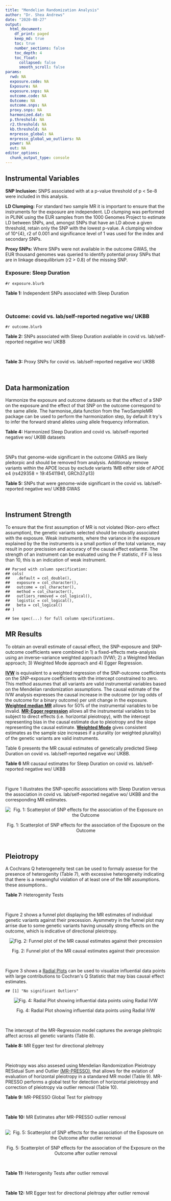 ```yaml
---
title: "Mendelian Randomization Analysis"
author: "Dr. Shea Andrews"
date: "2020-08-27"
output:
  html_document:
    df_print: paged
    keep_md: true
    toc: true
    number_sections: false
    toc_depth: 4
    toc_float:
      collapsed: false
      smooth_scroll: false
params:
  rwd: NA
  exposure.code: NA
  Exposure: NA
  exposure.snps: NA
  outcome.code: NA
  Outcome: NA
  outcome.snps: NA
  proxy.snps: NA
  harmonized.dat: NA
  p.threshold: NA
  r2.threshold: NA
  kb.threshold: NA
  mrpresso_global: NA
  mrpresso_global_wo_outliers: NA
  power: NA
  out: NA
editor_options:
  chunk_output_type: console
---
```







## Instrumental Variables
**SNP Inclusion:** SNPS associated with at a p-value threshold of p < 5e-8 were included in this analysis.
<br>

**LD Clumping:** For standard two sample MR it is important to ensure that the instruments for the exposure are independent. LD clumping was performed in PLINK using the EUR samples from the 1000 Genomes Project to estimate LD between SNPs, and, amongst SNPs that have an LD above a given threshold, retain only the SNP with the lowest p-value. A clumping window of 10^{4}, r2 of 0.001 and significance level of 1 was used for the index and secondary SNPs.
<br>

**Proxy SNPs:** Where SNPs were not available in the outcome GWAS, the EUR thousand genomes was queried to identify potential proxy SNPs that are in linkage disequilibrium (r2 > 0.8) of the missing SNP.
<br>

### Exposure: Sleep Duration
`#r exposure.blurb`
<br>

**Table 1:** Independent SNPs associated with Sleep Duration
<div data-pagedtable="false">
  <script data-pagedtable-source type="application/json">
{"columns":[{"label":["SNP"],"name":[1],"type":["chr"],"align":["left"]},{"label":["CHROM"],"name":[2],"type":["dbl"],"align":["right"]},{"label":["POS"],"name":[3],"type":["dbl"],"align":["right"]},{"label":["REF"],"name":[4],"type":["chr"],"align":["left"]},{"label":["ALT"],"name":[5],"type":["chr"],"align":["left"]},{"label":["AF"],"name":[6],"type":["dbl"],"align":["right"]},{"label":["BETA"],"name":[7],"type":["dbl"],"align":["right"]},{"label":["SE"],"name":[8],"type":["dbl"],"align":["right"]},{"label":["Z"],"name":[9],"type":["dbl"],"align":["right"]},{"label":["P"],"name":[10],"type":["dbl"],"align":["right"]},{"label":["N"],"name":[11],"type":["dbl"],"align":["right"]},{"label":["TRAIT"],"name":[12],"type":["chr"],"align":["left"]}],"data":[{"1":"rs915416","2":"1","3":"34731984","4":"C","5":"G","6":"0.710053","7":"-0.0192587","8":"0.00249452","9":"-7.72040","10":"9.9e-15","11":"446118","12":"Sleep_Duration"},{"1":"rs269054","2":"1","3":"57864304","4":"T","5":"A","6":"0.422076","7":"0.0136431","8":"0.00229327","9":"5.94919","10":"2.1e-09","11":"446118","12":"Sleep_Duration"},{"1":"rs61796569","2":"1","3":"66476437","4":"C","5":"T","6":"0.269583","7":"0.0154442","8":"0.00256443","9":"6.02247","10":"1.5e-09","11":"446118","12":"Sleep_Duration"},{"1":"rs12567114","2":"1","3":"98527951","4":"G","5":"A","6":"0.275802","7":"0.0148307","8":"0.00254030","9":"5.83817","10":"4.3e-09","11":"446118","12":"Sleep_Duration"},{"1":"rs62120041","2":"2","3":"9185564","4":"T","5":"C","6":"0.066098","7":"-0.0261113","8":"0.00457497","9":"-5.70743","10":"9.6e-09","11":"446118","12":"Sleep_Duration"},{"1":"rs374153","2":"2","3":"40382712","4":"C","5":"T","6":"0.841915","7":"-0.0176119","8":"0.00310308","9":"-5.67562","10":"9.1e-09","11":"446118","12":"Sleep_Duration"},{"1":"rs2717076","2":"2","3":"58061127","4":"C","5":"T","6":"0.627416","7":"0.0184107","8":"0.00234091","9":"7.86476","10":"3.1e-15","11":"446118","12":"Sleep_Duration"},{"1":"rs75539574","2":"2","3":"58871658","4":"A","5":"C","6":"0.085792","7":"0.0362482","8":"0.00406522","9":"8.91666","10":"6.9e-19","11":"446118","12":"Sleep_Duration"},{"1":"rs7556815","2":"2","3":"114085785","4":"G","5":"A","6":"0.219144","7":"0.0407248","8":"0.00274023","9":"14.86180","10":"1.3e-49","11":"446118","12":"Sleep_Duration"},{"1":"rs35662245","2":"2","3":"147583187","4":"T","5":"A","6":"0.338744","7":"0.0145968","8":"0.00239263","9":"6.10073","10":"1.4e-09","11":"446118","12":"Sleep_Duration"},{"1":"rs11885663","2":"2","3":"166944004","4":"C","5":"T","6":"0.247809","7":"0.0162176","8":"0.00261811","9":"6.19439","10":"8.6e-10","11":"446118","12":"Sleep_Duration"},{"1":"rs10173260","2":"2","3":"210377845","4":"T","5":"C","6":"0.606235","7":"0.0128368","8":"0.00231322","9":"5.54932","10":"2.9e-08","11":"446118","12":"Sleep_Duration"},{"1":"rs112230981","2":"3","3":"55879269","4":"A","5":"G","6":"0.050160","7":"-0.0315275","8":"0.00522787","9":"-6.03066","10":"2.2e-09","11":"446118","12":"Sleep_Duration"},{"1":"rs17732997","2":"3","3":"70470834","4":"C","5":"G","6":"0.430902","7":"-0.0129345","8":"0.00228820","9":"-5.65270","10":"1.2e-08","11":"446118","12":"Sleep_Duration"},{"1":"rs7644809","2":"3","3":"107564459","4":"T","5":"C","6":"0.578394","7":"-0.0130621","8":"0.00230148","9":"-5.67552","10":"1.6e-08","11":"446118","12":"Sleep_Duration"},{"1":"rs13088093","2":"3","3":"135838598","4":"T","5":"G","6":"0.336317","7":"0.0162722","8":"0.00240235","9":"6.77345","10":"7.0e-12","11":"446118","12":"Sleep_Duration"},{"1":"rs2192528","2":"4","3":"18327896","4":"A","5":"G","6":"0.519935","7":"-0.0133687","8":"0.00226920","9":"-5.89137","10":"2.7e-09","11":"446118","12":"Sleep_Duration"},{"1":"rs17427571","2":"4","3":"82254908","4":"A","5":"G","6":"0.315687","7":"-0.0138255","8":"0.00243544","9":"-5.67680","10":"1.3e-08","11":"446118","12":"Sleep_Duration"},{"1":"rs35531607","2":"4","3":"92533225","4":"T","5":"C","6":"0.474083","7":"0.0128402","8":"0.00227278","9":"5.64956","10":"1.5e-08","11":"446118","12":"Sleep_Duration"},{"1":"rs13109404","2":"4","3":"102896591","4":"T","5":"G","6":"0.071976","7":"-0.0312035","8":"0.00440829","9":"-7.07837","10":"1.4e-12","11":"446118","12":"Sleep_Duration"},{"1":"rs365663","2":"5","3":"1428883","4":"A","5":"G","6":"0.454037","7":"-0.0146291","8":"0.00227857","9":"-6.42030","10":"1.0e-10","11":"446118","12":"Sleep_Duration"},{"1":"rs465700","2":"5","3":"3126493","4":"C","5":"G","6":"0.892166","7":"-0.0225148","8":"0.00367362","9":"-6.12878","10":"1.4e-09","11":"446118","12":"Sleep_Duration"},{"1":"rs56372231","2":"5","3":"102321905","4":"C","5":"T","6":"0.334093","7":"0.0169439","8":"0.00239981","9":"7.06052","10":"2.2e-12","11":"446118","12":"Sleep_Duration"},{"1":"rs11567976","2":"5","3":"137654218","4":"C","5":"T","6":"0.570908","7":"0.0128042","8":"0.00228516","9":"5.60320","10":"2.1e-08","11":"446118","12":"Sleep_Duration"},{"1":"rs151014368","2":"5","3":"176751059","4":"G","5":"A","6":"0.206258","7":"0.0160924","8":"0.00281958","9":"5.70737","10":"9.1e-09","11":"446118","12":"Sleep_Duration"},{"1":"rs34556183","2":"6","3":"28584775","4":"A","5":"G","6":"0.280394","7":"-0.0169228","8":"0.00252323","9":"-6.70680","10":"2.3e-11","11":"446118","12":"Sleep_Duration"},{"1":"rs113113059","2":"6","3":"43160375","4":"T","5":"C","6":"0.220000","7":"-0.0161406","8":"0.00273732","9":"-5.89650","10":"8.4e-09","11":"446118","12":"Sleep_Duration"},{"1":"rs9382445","2":"6","3":"54937974","4":"T","5":"C","6":"0.376950","7":"-0.0145360","8":"0.00233387","9":"-6.22828","10":"4.8e-10","11":"446118","12":"Sleep_Duration"},{"1":"rs2231265","2":"6","3":"89790201","4":"A","5":"G","6":"0.772289","7":"0.0149550","8":"0.00269917","9":"5.54059","10":"2.7e-08","11":"446118","12":"Sleep_Duration"},{"1":"rs9345234","2":"6","3":"93162639","4":"A","5":"C","6":"0.578016","7":"0.0130117","8":"0.00229893","9":"5.65989","10":"1.8e-08","11":"446118","12":"Sleep_Duration"},{"1":"rs34731055","2":"7","3":"2106928","4":"C","5":"T","6":"0.180890","7":"0.0194603","8":"0.00294778","9":"6.60168","10":"3.7e-11","11":"446118","12":"Sleep_Duration"},{"1":"rs2079070","2":"7","3":"114126432","4":"C","5":"G","6":"0.735387","7":"-0.0175475","8":"0.00256638","9":"-6.83745","10":"7.5e-12","11":"446118","12":"Sleep_Duration"},{"1":"rs7806045","2":"7","3":"132610266","4":"T","5":"C","6":"0.245297","7":"-0.0147916","8":"0.00262577","9":"-5.63324","10":"1.4e-08","11":"446118","12":"Sleep_Duration"},{"1":"rs4841498","2":"8","3":"10985432","4":"C","5":"T","6":"0.513040","7":"-0.0139954","8":"0.00226922","9":"-6.16749","10":"1.2e-09","11":"446118","12":"Sleep_Duration"},{"1":"rs73219758","2":"8","3":"14279446","4":"G","5":"A","6":"0.291936","7":"-0.0164012","8":"0.00249526","9":"-6.57294","10":"5.6e-11","11":"446118","12":"Sleep_Duration"},{"1":"rs10973207","2":"9","3":"37100525","4":"G","5":"T","6":"0.157677","7":"0.0204339","8":"0.00312394","9":"6.54107","10":"6.0e-11","11":"446118","12":"Sleep_Duration"},{"1":"rs1776776","2":"9","3":"140497072","4":"T","5":"C","6":"0.126168","7":"-0.0199630","8":"0.00341071","9":"-5.85303","10":"4.9e-09","11":"446118","12":"Sleep_Duration"},{"1":"rs12246842","2":"10","3":"21830580","4":"A","5":"G","6":"0.540185","7":"-0.0133949","8":"0.00227425","9":"-5.88981","10":"3.9e-09","11":"446118","12":"Sleep_Duration"},{"1":"rs10761674","2":"10","3":"64618340","4":"C","5":"T","6":"0.522666","7":"-0.0123329","8":"0.00226591","9":"-5.44280","10":"4.2e-08","11":"446118","12":"Sleep_Duration"},{"1":"rs11190970","2":"10","3":"103128332","4":"G","5":"A","6":"0.201339","7":"-0.0153790","8":"0.00282318","9":"-5.44740","10":"4.6e-08","11":"446118","12":"Sleep_Duration"},{"1":"rs7915425","2":"10","3":"125016501","4":"T","5":"C","6":"0.825318","7":"-0.0190638","8":"0.00298959","9":"-6.37673","10":"2.0e-10","11":"446118","12":"Sleep_Duration"},{"1":"rs1517572","2":"11","3":"28829882","4":"A","5":"C","6":"0.580536","7":"0.0146443","8":"0.00229467","9":"6.38188","10":"1.5e-10","11":"446118","12":"Sleep_Duration"},{"1":"rs4592416","2":"11","3":"43800474","4":"A","5":"G","6":"0.464407","7":"0.0146828","8":"0.00227010","9":"6.46791","10":"9.3e-11","11":"446118","12":"Sleep_Duration"},{"1":"rs11039544","2":"11","3":"48173412","4":"G","5":"A","6":"0.162221","7":"-0.0183890","8":"0.00307361","9":"-5.98287","10":"1.9e-09","11":"446118","12":"Sleep_Duration"},{"1":"rs174560","2":"11","3":"61581764","4":"T","5":"C","6":"0.314215","7":"0.0135751","8":"0.00243675","9":"5.57099","10":"2.8e-08","11":"446118","12":"Sleep_Duration"},{"1":"rs12791153","2":"11","3":"80685181","4":"A","5":"T","6":"0.081089","7":"0.0235481","8":"0.00421690","9":"5.58422","10":"1.9e-08","11":"446118","12":"Sleep_Duration"},{"1":"rs1553132","2":"11","3":"88297740","4":"A","5":"G","6":"0.258433","7":"0.0145068","8":"0.00258447","9":"5.61307","10":"2.5e-08","11":"446118","12":"Sleep_Duration"},{"1":"rs1939455","2":"11","3":"101520886","4":"G","5":"T","6":"0.120554","7":"-0.0204253","8":"0.00356118","9":"-5.73554","10":"1.2e-08","11":"446118","12":"Sleep_Duration"},{"1":"rs1079727","2":"11","3":"113289182","4":"T","5":"C","6":"0.157818","7":"0.0182922","8":"0.00310347","9":"5.89411","10":"5.3e-09","11":"446118","12":"Sleep_Duration"},{"1":"rs3751046","2":"11","3":"122828342","4":"A","5":"G","6":"0.146493","7":"0.0194129","8":"0.00320818","9":"6.05106","10":"1.1e-09","11":"446118","12":"Sleep_Duration"},{"1":"rs34354917","2":"12","3":"38764559","4":"C","5":"A","6":"0.289528","7":"-0.0137464","8":"0.00250081","9":"-5.49678","10":"3.9e-08","11":"446118","12":"Sleep_Duration"},{"1":"rs4767550","2":"12","3":"117951150","4":"A","5":"G","6":"0.414138","7":"0.0143001","8":"0.00230960","9":"6.19159","10":"6.3e-10","11":"446118","12":"Sleep_Duration"},{"1":"rs6575005","2":"14","3":"26954078","4":"T","5":"C","6":"0.242146","7":"-0.0155637","8":"0.00264172","9":"-5.89150","10":"4.4e-09","11":"446118","12":"Sleep_Duration"},{"1":"rs10483350","2":"14","3":"29816155","4":"A","5":"G","6":"0.195418","7":"0.0173690","8":"0.00286760","9":"6.05698","10":"1.5e-09","11":"446118","12":"Sleep_Duration"},{"1":"rs61985058","2":"14","3":"60233841","4":"C","5":"T","6":"0.143176","7":"0.0185938","8":"0.00322893","9":"5.75850","10":"1.3e-08","11":"446118","12":"Sleep_Duration"},{"1":"rs55658675","2":"14","3":"65554638","4":"C","5":"T","6":"0.355062","7":"-0.0131415","8":"0.00236892","9":"-5.54746","10":"2.0e-08","11":"446118","12":"Sleep_Duration"},{"1":"rs11621908","2":"14","3":"78495761","4":"C","5":"T","6":"0.082859","7":"-0.0240951","8":"0.00416298","9":"-5.78795","10":"5.6e-09","11":"446118","12":"Sleep_Duration"},{"1":"rs8038326","2":"15","3":"47989799","4":"A","5":"G","6":"0.273090","7":"-0.0159204","8":"0.00254070","9":"-6.26615","10":"2.8e-10","11":"446118","12":"Sleep_Duration"},{"1":"rs3095508","2":"16","3":"6550400","4":"C","5":"A","6":"0.406471","7":"-0.0153518","8":"0.00230437","9":"-6.66204","10":"3.1e-11","11":"446118","12":"Sleep_Duration"},{"1":"rs11643715","2":"16","3":"23909538","4":"C","5":"G","6":"0.290942","7":"0.0138950","8":"0.00249658","9":"5.56561","10":"3.2e-08","11":"446118","12":"Sleep_Duration"},{"1":"rs9937053","2":"16","3":"53799507","4":"G","5":"A","6":"0.423305","7":"-0.0169348","8":"0.00229041","9":"-7.39379","10":"1.2e-13","11":"446118","12":"Sleep_Duration"},{"1":"rs7198661","2":"16","3":"56090428","4":"T","5":"C","6":"0.497682","7":"-0.0133829","8":"0.00227449","9":"-5.88391","10":"3.9e-09","11":"446118","12":"Sleep_Duration"},{"1":"rs3027234","2":"17","3":"8136092","4":"C","5":"T","6":"0.227151","7":"-0.0151536","8":"0.00270628","9":"-5.59942","10":"2.3e-08","11":"446118","12":"Sleep_Duration"},{"1":"rs205024","2":"17","3":"11227352","4":"C","5":"T","6":"0.383735","7":"0.0138261","8":"0.00232711","9":"5.94132","10":"3.9e-09","11":"446118","12":"Sleep_Duration"},{"1":"rs8072993","2":"17","3":"21335627","4":"T","5":"G","6":"0.636508","7":"0.0174776","8":"0.00282169","9":"6.19402","10":"4.2e-10","11":"446118","12":"Sleep_Duration"},{"1":"rs147114641","2":"17","3":"43581015","4":"C","5":"A","6":"0.226278","7":"-0.0159801","8":"0.00270379","9":"-5.91026","10":"3.1e-09","11":"446118","12":"Sleep_Duration"},{"1":"rs2696429","2":"17","3":"44335274","4":"G","5":"A","6":"0.226374","7":"-0.0168884","8":"0.00270763","9":"-6.23734","10":"4.0e-10","11":"446118","12":"Sleep_Duration"},{"1":"rs553223732","2":"17","3":"44361954","4":"G","5":"C","6":"0.206352","7":"-0.0167895","8":"0.00288464","9":"-5.82031","10":"5.3e-09","11":"446118","12":"Sleep_Duration"},{"1":"rs538476570","2":"17","3":"44369623","4":"A","5":"G","6":"0.207307","7":"-0.0164347","8":"0.00290505","9":"-5.65729","10":"1.3e-08","11":"446118","12":"Sleep_Duration"},{"1":"rs547290689","2":"17","3":"45567907","4":"C","5":"T","6":"0.558590","7":"-0.0132418","8":"0.00229345","9":"-5.77375","10":"7.5e-09","11":"446118","12":"Sleep_Duration"},{"1":"rs12607679","2":"18","3":"53059748","4":"T","5":"C","6":"0.262283","7":"-0.0201387","8":"0.00259284","9":"-7.76704","10":"8.3e-15","11":"446118","12":"Sleep_Duration"},{"1":"rs10421649","2":"19","3":"9942262","4":"T","5":"A","6":"0.556970","7":"0.0132975","8":"0.00229462","9":"5.79508","10":"6.9e-09","11":"446118","12":"Sleep_Duration"},{"1":"rs2072727","2":"20","3":"43538733","4":"T","5":"C","6":"0.563830","7":"-0.0132425","8":"0.00228506","9":"-5.79525","10":"7.9e-09","11":"446118","12":"Sleep_Duration"}],"options":{"columns":{"min":{},"max":[10]},"rows":{"min":[10],"max":[10]},"pages":{}}}
  </script>
</div>
<br>

### Outcome: covid vs. lab/self-reported negative wo/ UKBB
`#r outcome.blurb`
<br>

**Table 2:** SNPs associated with Sleep Duration avaliable in covid vs. lab/self-reported negative wo/ UKBB
<div data-pagedtable="false">
  <script data-pagedtable-source type="application/json">
{"columns":[{"label":["SNP"],"name":[1],"type":["chr"],"align":["left"]},{"label":["CHROM"],"name":[2],"type":["dbl"],"align":["right"]},{"label":["POS"],"name":[3],"type":["dbl"],"align":["right"]},{"label":["REF"],"name":[4],"type":["chr"],"align":["left"]},{"label":["ALT"],"name":[5],"type":["chr"],"align":["left"]},{"label":["AF"],"name":[6],"type":["dbl"],"align":["right"]},{"label":["BETA"],"name":[7],"type":["dbl"],"align":["right"]},{"label":["SE"],"name":[8],"type":["dbl"],"align":["right"]},{"label":["Z"],"name":[9],"type":["dbl"],"align":["right"]},{"label":["P"],"name":[10],"type":["dbl"],"align":["right"]},{"label":["N"],"name":[11],"type":["dbl"],"align":["right"]},{"label":["TRAIT"],"name":[12],"type":["chr"],"align":["left"]}],"data":[{"1":"rs915416","2":"1","3":"34731984","4":"C","5":"G","6":"0.66388100","7":"0.05416300","8":"0.049026","9":"1.10478114","10":"0.269300","11":"5","12":"covid_vs._lab/self-reported_negative__woUKBB"},{"1":"rs269054","2":"1","3":"57864304","4":"T","5":"A","6":"0.41324900","7":"0.03365800","8":"0.042644","9":"0.78927868","10":"0.430000","11":"6","12":"covid_vs._lab/self-reported_negative__woUKBB"},{"1":"rs61796569","2":"1","3":"66476437","4":"C","5":"T","6":"0.25237200","7":"0.05995700","8":"0.050558","9":"1.18590530","10":"0.235700","11":"5","12":"covid_vs._lab/self-reported_negative__woUKBB"},{"1":"rs12567114","2":"1","3":"98527951","4":"G","5":"A","6":"0.29440600","7":"-0.01980300","8":"0.046521","9":"-0.42567873","10":"0.670300","11":"6","12":"covid_vs._lab/self-reported_negative__woUKBB"},{"1":"rs62120041","2":"2","3":"9185564","4":"T","5":"C","6":"0.06717500","7":"0.03556600","8":"0.093181","9":"0.38168725","10":"0.702700","11":"6","12":"covid_vs._lab/self-reported_negative__woUKBB"},{"1":"rs374153","2":"2","3":"40382712","4":"C","5":"T","6":"0.83460300","7":"0.05885800","8":"0.067049","9":"0.87783561","10":"0.380000","11":"5","12":"covid_vs._lab/self-reported_negative__woUKBB"},{"1":"rs2717076","2":"2","3":"58061127","4":"C","5":"T","6":"0.58889700","7":"-0.00046999","8":"0.044396","9":"-0.01058631","10":"0.991600","11":"6","12":"covid_vs._lab/self-reported_negative__woUKBB"},{"1":"rs75539574","2":"2","3":"58871658","4":"A","5":"C","6":"0.06825690","7":"-0.04252500","8":"0.162810","9":"-0.26119403","10":"0.793900","11":"4","12":"covid_vs._lab/self-reported_negative__woUKBB"},{"1":"rs7556815","2":"2","3":"114085785","4":"G","5":"A","6":"0.22040700","7":"0.06245300","8":"0.050429","9":"1.23843423","10":"0.215600","11":"6","12":"covid_vs._lab/self-reported_negative__woUKBB"},{"1":"rs35662245","2":"2","3":"147583187","4":"T","5":"A","6":"0.38013100","7":"0.08158800","8":"0.081518","9":"1.00085871","10":"0.316900","11":"5","12":"covid_vs._lab/self-reported_negative__woUKBB"},{"1":"rs11885663","2":"2","3":"166944004","4":"C","5":"T","6":"0.22362600","7":"-0.06180900","8":"0.049100","9":"-1.25883910","10":"0.208100","11":"6","12":"covid_vs._lab/self-reported_negative__woUKBB"},{"1":"rs10173260","2":"2","3":"210377845","4":"T","5":"C","6":"0.57928200","7":"-0.02404500","8":"0.042907","9":"-0.56039807","10":"0.575200","11":"6","12":"covid_vs._lab/self-reported_negative__woUKBB"},{"1":"rs112230981","2":"3","3":"55879269","4":"A","5":"G","6":"0.02249450","7":"-0.02735600","8":"0.093533","9":"-0.29247431","10":"0.769900","11":"6","12":"covid_vs._lab/self-reported_negative__woUKBB"},{"1":"rs17732997","2":"3","3":"70470834","4":"C","5":"G","6":"0.42005800","7":"-0.03525400","8":"0.044779","9":"-0.78728868","10":"0.431100","11":"5","12":"covid_vs._lab/self-reported_negative__woUKBB"},{"1":"rs7644809","2":"3","3":"107564459","4":"T","5":"C","6":"0.62354700","7":"-0.05043100","8":"0.042513","9":"-1.18624891","10":"0.235500","11":"6","12":"covid_vs._lab/self-reported_negative__woUKBB"},{"1":"rs13088093","2":"3","3":"135838598","4":"T","5":"G","6":"0.32836900","7":"0.05951100","8":"0.044355","9":"1.34169767","10":"0.179700","11":"6","12":"covid_vs._lab/self-reported_negative__woUKBB"},{"1":"rs2192528","2":"4","3":"18327896","4":"A","5":"G","6":"0.49091900","7":"0.10282000","8":"0.042376","9":"2.42637342","10":"0.015250","11":"6","12":"covid_vs._lab/self-reported_negative__woUKBB"},{"1":"rs17427571","2":"4","3":"82254908","4":"A","5":"G","6":"0.38018200","7":"0.02497400","8":"0.044302","9":"0.56372173","10":"0.572900","11":"6","12":"covid_vs._lab/self-reported_negative__woUKBB"},{"1":"rs35531607","2":"4","3":"92533225","4":"T","5":"C","6":"0.44113400","7":"0.07841100","8":"0.041887","9":"1.87196505","10":"0.061210","11":"6","12":"covid_vs._lab/self-reported_negative__woUKBB"},{"1":"rs13109404","2":"4","3":"102896591","4":"T","5":"G","6":"0.03643940","7":"0.08386300","8":"0.104910","9":"0.79938042","10":"0.424100","11":"5","12":"covid_vs._lab/self-reported_negative__woUKBB"},{"1":"rs365663","2":"5","3":"1428883","4":"A","5":"G","6":"0.51763000","7":"0.04100700","8":"0.042206","9":"0.97159172","10":"0.331300","11":"6","12":"covid_vs._lab/self-reported_negative__woUKBB"},{"1":"rs465700","2":"5","3":"3126493","4":"C","5":"G","6":"0.88321800","7":"-0.15541000","8":"0.059149","9":"-2.62743242","10":"0.008605","11":"6","12":"covid_vs._lab/self-reported_negative__woUKBB"},{"1":"rs56372231","2":"5","3":"102321905","4":"C","5":"T","6":"0.33091200","7":"0.02908900","8":"0.045168","9":"0.64401789","10":"0.519600","11":"6","12":"covid_vs._lab/self-reported_negative__woUKBB"},{"1":"rs11567976","2":"5","3":"137654218","4":"C","5":"T","6":"0.52156400","7":"0.01207000","8":"0.042414","9":"0.28457585","10":"0.776000","11":"6","12":"covid_vs._lab/self-reported_negative__woUKBB"},{"1":"rs151014368","2":"5","3":"176751059","4":"G","5":"A","6":"0.18814100","7":"0.02516900","8":"0.049193","9":"0.51163783","10":"0.608900","11":"6","12":"covid_vs._lab/self-reported_negative__woUKBB"},{"1":"rs34556183","2":"6","3":"28584775","4":"A","5":"G","6":"0.21261000","7":"0.05841300","8":"0.103840","9":"0.56252889","10":"0.573800","11":"4","12":"covid_vs._lab/self-reported_negative__woUKBB"},{"1":"rs113113059","2":"6","3":"43160375","4":"T","5":"C","6":"0.20560400","7":"0.07071300","8":"0.051541","9":"1.37197571","10":"0.170100","11":"6","12":"covid_vs._lab/self-reported_negative__woUKBB"},{"1":"rs9382445","2":"6","3":"54937974","4":"T","5":"C","6":"0.33060700","7":"-0.05269100","8":"0.043732","9":"-1.20486143","10":"0.228300","11":"6","12":"covid_vs._lab/self-reported_negative__woUKBB"},{"1":"rs2231265","2":"6","3":"89790201","4":"A","5":"G","6":"0.81610400","7":"-0.03968300","8":"0.050719","9":"-0.78240896","10":"0.434000","11":"6","12":"covid_vs._lab/self-reported_negative__woUKBB"},{"1":"rs9345234","2":"6","3":"93162639","4":"A","5":"C","6":"0.52887800","7":"-0.07217400","8":"0.042300","9":"-1.70624113","10":"0.087960","11":"6","12":"covid_vs._lab/self-reported_negative__woUKBB"},{"1":"rs34731055","2":"7","3":"2106928","4":"C","5":"T","6":"0.18126300","7":"-0.12589000","8":"0.110750","9":"-1.13670429","10":"0.255600","11":"3","12":"covid_vs._lab/self-reported_negative__woUKBB"},{"1":"rs2079070","2":"7","3":"114126432","4":"C","5":"G","6":"0.76116200","7":"0.00561670","8":"0.048284","9":"0.11632632","10":"0.907400","11":"6","12":"covid_vs._lab/self-reported_negative__woUKBB"},{"1":"rs7806045","2":"7","3":"132610266","4":"T","5":"C","6":"0.23177400","7":"-0.04629100","8":"0.047110","9":"-0.98261516","10":"0.325800","11":"6","12":"covid_vs._lab/self-reported_negative__woUKBB"},{"1":"rs4841498","2":"8","3":"10985432","4":"C","5":"T","6":"0.55523300","7":"-0.07872700","8":"0.043007","9":"-1.83056247","10":"0.067160","11":"5","12":"covid_vs._lab/self-reported_negative__woUKBB"},{"1":"rs73219758","2":"8","3":"14279446","4":"G","5":"A","6":"0.29890700","7":"0.01741700","8":"0.085850","9":"0.20287711","10":"0.839200","11":"5","12":"covid_vs._lab/self-reported_negative__woUKBB"},{"1":"rs10973207","2":"9","3":"37100525","4":"G","5":"T","6":"0.23695700","7":"-0.00320930","8":"0.059653","9":"-0.05379947","10":"0.957100","11":"5","12":"covid_vs._lab/self-reported_negative__woUKBB"},{"1":"rs1776776","2":"9","3":"140497072","4":"T","5":"C","6":"0.19064100","7":"-0.05393100","8":"0.061461","9":"-0.87748328","10":"0.380200","11":"6","12":"covid_vs._lab/self-reported_negative__woUKBB"},{"1":"rs12246842","2":"10","3":"21830580","4":"A","5":"G","6":"0.53118200","7":"-0.00737380","8":"0.042669","9":"-0.17281399","10":"0.862800","11":"5","12":"covid_vs._lab/self-reported_negative__woUKBB"},{"1":"rs10761674","2":"10","3":"64618340","4":"C","5":"T","6":"0.56084300","7":"0.11800000","8":"0.041684","9":"2.83082238","10":"0.004642","11":"6","12":"covid_vs._lab/self-reported_negative__woUKBB"},{"1":"rs11190970","2":"10","3":"103128332","4":"G","5":"A","6":"0.22771300","7":"-0.09231200","8":"0.053130","9":"-1.73747412","10":"0.082300","11":"6","12":"covid_vs._lab/self-reported_negative__woUKBB"},{"1":"rs7915425","2":"10","3":"125016501","4":"T","5":"C","6":"0.82679700","7":"-0.02061400","8":"0.057497","9":"-0.35852305","10":"0.720000","11":"6","12":"covid_vs._lab/self-reported_negative__woUKBB"},{"1":"rs1517572","2":"11","3":"28829882","4":"A","5":"C","6":"0.63444800","7":"0.07237500","8":"0.043480","9":"1.66455842","10":"0.096000","11":"6","12":"covid_vs._lab/self-reported_negative__woUKBB"},{"1":"rs4592416","2":"11","3":"43800474","4":"A","5":"G","6":"0.50217900","7":"-0.01826200","8":"0.042026","9":"-0.43454052","10":"0.663900","11":"6","12":"covid_vs._lab/self-reported_negative__woUKBB"},{"1":"rs11039544","2":"11","3":"48173412","4":"G","5":"A","6":"0.14397200","7":"-0.09357500","8":"0.058875","9":"-1.58938429","10":"0.112000","11":"6","12":"covid_vs._lab/self-reported_negative__woUKBB"},{"1":"rs174560","2":"11","3":"61581764","4":"T","5":"C","6":"0.32417200","7":"0.10064000","8":"0.045049","9":"2.23401185","10":"0.025490","11":"6","12":"covid_vs._lab/self-reported_negative__woUKBB"},{"1":"rs12791153","2":"11","3":"80685181","4":"A","5":"T","6":"0.08554300","7":"-0.04070600","8":"0.073763","9":"-0.55184849","10":"0.581000","11":"5","12":"covid_vs._lab/self-reported_negative__woUKBB"},{"1":"rs1553132","2":"11","3":"88297740","4":"A","5":"G","6":"0.22850900","7":"-0.00748620","8":"0.048001","9":"-0.15595925","10":"0.876100","11":"6","12":"covid_vs._lab/self-reported_negative__woUKBB"},{"1":"rs1939455","2":"11","3":"101520886","4":"G","5":"T","6":"0.10202600","7":"-0.18535000","8":"0.142330","9":"-1.30225532","10":"0.192800","11":"4","12":"covid_vs._lab/self-reported_negative__woUKBB"},{"1":"rs1079727","2":"11","3":"113289182","4":"T","5":"C","6":"0.17657700","7":"-0.02205400","8":"0.057449","9":"-0.38388832","10":"0.701100","11":"6","12":"covid_vs._lab/self-reported_negative__woUKBB"},{"1":"rs3751046","2":"11","3":"122828342","4":"A","5":"G","6":"0.12195700","7":"-0.12177000","8":"0.061493","9":"-1.98022539","10":"0.047670","11":"6","12":"covid_vs._lab/self-reported_negative__woUKBB"},{"1":"rs34354917","2":"12","3":"38764559","4":"C","5":"A","6":"0.32383900","7":"-0.06873600","8":"0.046926","9":"-1.46477433","10":"0.143000","11":"6","12":"covid_vs._lab/self-reported_negative__woUKBB"},{"1":"rs4767550","2":"12","3":"117951150","4":"A","5":"G","6":"0.39088600","7":"-0.06470200","8":"0.042957","9":"-1.50620388","10":"0.132000","11":"6","12":"covid_vs._lab/self-reported_negative__woUKBB"},{"1":"rs6575005","2":"14","3":"26954078","4":"T","5":"C","6":"0.21802900","7":"-0.01339400","8":"0.049635","9":"-0.26984990","10":"0.787300","11":"6","12":"covid_vs._lab/self-reported_negative__woUKBB"},{"1":"rs10483350","2":"14","3":"29816155","4":"A","5":"G","6":"0.19862300","7":"-0.03040800","8":"0.057295","9":"-0.53072694","10":"0.595600","11":"5","12":"covid_vs._lab/self-reported_negative__woUKBB"},{"1":"rs61985058","2":"14","3":"60233841","4":"C","5":"T","6":"0.10859300","7":"0.12580000","8":"0.061083","9":"2.05949282","10":"0.039450","11":"6","12":"covid_vs._lab/self-reported_negative__woUKBB"},{"1":"rs55658675","2":"14","3":"65554638","4":"C","5":"T","6":"0.32385100","7":"-0.04370500","8":"0.045601","9":"-0.95842196","10":"0.337800","11":"5","12":"covid_vs._lab/self-reported_negative__woUKBB"},{"1":"rs11621908","2":"14","3":"78495761","4":"C","5":"T","6":"0.07793150","7":"-0.15549000","8":"0.083134","9":"-1.87035389","10":"0.061430","11":"6","12":"covid_vs._lab/self-reported_negative__woUKBB"},{"1":"rs8038326","2":"15","3":"47989799","4":"A","5":"G","6":"0.37223200","7":"0.01204400","8":"0.046378","9":"0.25969210","10":"0.795100","11":"6","12":"covid_vs._lab/self-reported_negative__woUKBB"},{"1":"rs3095508","2":"16","3":"6550400","4":"C","5":"A","6":"0.37845700","7":"0.01478900","8":"0.046266","9":"0.31965158","10":"0.749200","11":"4","12":"covid_vs._lab/self-reported_negative__woUKBB"},{"1":"rs11643715","2":"16","3":"23909538","4":"C","5":"G","6":"0.24636600","7":"-0.03797500","8":"0.048792","9":"-0.77830382","10":"0.436400","11":"5","12":"covid_vs._lab/self-reported_negative__woUKBB"},{"1":"rs9937053","2":"16","3":"53799507","4":"G","5":"A","6":"0.46140700","7":"0.00622090","8":"0.044751","9":"0.13901142","10":"0.889400","11":"5","12":"covid_vs._lab/self-reported_negative__woUKBB"},{"1":"rs7198661","2":"16","3":"56090428","4":"T","5":"C","6":"0.43543100","7":"-0.02208300","8":"0.083031","9":"-0.26596091","10":"0.790300","11":"4","12":"covid_vs._lab/self-reported_negative__woUKBB"},{"1":"rs3027234","2":"17","3":"8136092","4":"C","5":"T","6":"0.20863600","7":"0.08939900","8":"0.052732","9":"1.69534628","10":"0.090010","11":"5","12":"covid_vs._lab/self-reported_negative__woUKBB"},{"1":"rs205024","2":"17","3":"11227352","4":"C","5":"T","6":"0.39272700","7":"-0.04228400","8":"0.043496","9":"-0.97213537","10":"0.331000","11":"6","12":"covid_vs._lab/self-reported_negative__woUKBB"},{"1":"rs147114641","2":"17","3":"43581015","4":"C","5":"A","6":"0.02614500","7":"0.07790900","8":"0.177490","9":"0.43894867","10":"0.660700","11":"3","12":"covid_vs._lab/self-reported_negative__woUKBB"},{"1":"rs2696429","2":"17","3":"44335274","4":"G","5":"A","6":"0.13322300","7":"0.02199900","8":"0.062906","9":"0.34971227","10":"0.726600","11":"2","12":"covid_vs._lab/self-reported_negative__woUKBB"},{"1":"rs553223732","2":"17","3":"44361954","4":"G","5":"C","6":"0.00398551","7":"0.22119000","8":"0.386140","9":"0.57282333","10":"0.566800","11":"2","12":"covid_vs._lab/self-reported_negative__woUKBB"},{"1":"rs547290689","2":"17","3":"45567907","4":"C","5":"T","6":"0.00944444","7":"-0.15608000","8":"0.196080","9":"-0.79600163","10":"0.426000","11":"4","12":"covid_vs._lab/self-reported_negative__woUKBB"},{"1":"rs12607679","2":"18","3":"53059748","4":"T","5":"C","6":"0.22645700","7":"0.04101300","8":"0.049949","9":"0.82109752","10":"0.411600","11":"6","12":"covid_vs._lab/self-reported_negative__woUKBB"},{"1":"rs10421649","2":"19","3":"9942262","4":"T","5":"A","6":"0.60643400","7":"0.11081000","8":"0.098883","9":"1.12061730","10":"0.262400","11":"3","12":"covid_vs._lab/self-reported_negative__woUKBB"},{"1":"rs2072727","2":"20","3":"43538733","4":"T","5":"C","6":"0.57478000","7":"-0.06085000","8":"0.042484","9":"-1.43230393","10":"0.152100","11":"6","12":"covid_vs._lab/self-reported_negative__woUKBB"},{"1":"rs8072993","2":"NA","3":"NA","4":"NA","5":"NA","6":"NA","7":"NA","8":"NA","9":"NA","10":"NA","11":"NA","12":"NA"},{"1":"rs538476570","2":"NA","3":"NA","4":"NA","5":"NA","6":"NA","7":"NA","8":"NA","9":"NA","10":"NA","11":"NA","12":"NA"}],"options":{"columns":{"min":{},"max":[10]},"rows":{"min":[10],"max":[10]},"pages":{}}}
  </script>
</div>
<br>

**Table 3:** Proxy SNPs for covid vs. lab/self-reported negative wo/ UKBB
<div data-pagedtable="false">
  <script data-pagedtable-source type="application/json">
{"columns":[{"label":["proxy.outcome"],"name":[1],"type":["lgl"],"align":["right"]},{"label":["target_snp"],"name":[2],"type":["chr"],"align":["left"]},{"label":["proxy_snp"],"name":[3],"type":["lgl"],"align":["right"]},{"label":["ld.r2"],"name":[4],"type":["lgl"],"align":["right"]},{"label":["Dprime"],"name":[5],"type":["lgl"],"align":["right"]},{"label":["ref.proxy"],"name":[6],"type":["lgl"],"align":["right"]},{"label":["alt.proxy"],"name":[7],"type":["lgl"],"align":["right"]},{"label":["CHROM"],"name":[8],"type":["lgl"],"align":["right"]},{"label":["POS"],"name":[9],"type":["lgl"],"align":["right"]},{"label":["ALT.proxy"],"name":[10],"type":["lgl"],"align":["right"]},{"label":["REF.proxy"],"name":[11],"type":["lgl"],"align":["right"]},{"label":["AF"],"name":[12],"type":["lgl"],"align":["right"]},{"label":["BETA"],"name":[13],"type":["lgl"],"align":["right"]},{"label":["SE"],"name":[14],"type":["lgl"],"align":["right"]},{"label":["P"],"name":[15],"type":["lgl"],"align":["right"]},{"label":["N"],"name":[16],"type":["lgl"],"align":["right"]},{"label":["ref"],"name":[17],"type":["lgl"],"align":["right"]},{"label":["alt"],"name":[18],"type":["lgl"],"align":["right"]},{"label":["ALT"],"name":[19],"type":["lgl"],"align":["right"]},{"label":["REF"],"name":[20],"type":["lgl"],"align":["right"]},{"label":["PHASE"],"name":[21],"type":["lgl"],"align":["right"]}],"data":[{"1":"NA","2":"rs8072993","3":"NA","4":"NA","5":"NA","6":"NA","7":"NA","8":"NA","9":"NA","10":"NA","11":"NA","12":"NA","13":"NA","14":"NA","15":"NA","16":"NA","17":"NA","18":"NA","19":"NA","20":"NA","21":"NA"},{"1":"NA","2":"rs538476570","3":"NA","4":"NA","5":"NA","6":"NA","7":"NA","8":"NA","9":"NA","10":"NA","11":"NA","12":"NA","13":"NA","14":"NA","15":"NA","16":"NA","17":"NA","18":"NA","19":"NA","20":"NA","21":"NA"}],"options":{"columns":{"min":{},"max":[10]},"rows":{"min":[10],"max":[10]},"pages":{}}}
  </script>
</div>
<br>

## Data harmonization
Harmonize the exposure and outcome datasets so that the effect of a SNP on the exposure and the effect of that SNP on the outcome correspond to the same allele. The harmonise_data function from the TwoSampleMR package can be used to perform the harmonization step, by default it try's to infer the forward strand alleles using allele frequency information.
<br>

**Table 4:** Harmonized Sleep Duration and covid vs. lab/self-reported negative wo/ UKBB datasets
<div data-pagedtable="false">
  <script data-pagedtable-source type="application/json">
{"columns":[{"label":["SNP"],"name":[1],"type":["chr"],"align":["left"]},{"label":["effect_allele.exposure"],"name":[2],"type":["chr"],"align":["left"]},{"label":["other_allele.exposure"],"name":[3],"type":["chr"],"align":["left"]},{"label":["effect_allele.outcome"],"name":[4],"type":["chr"],"align":["left"]},{"label":["other_allele.outcome"],"name":[5],"type":["chr"],"align":["left"]},{"label":["beta.exposure"],"name":[6],"type":["dbl"],"align":["right"]},{"label":["beta.outcome"],"name":[7],"type":["dbl"],"align":["right"]},{"label":["eaf.exposure"],"name":[8],"type":["dbl"],"align":["right"]},{"label":["eaf.outcome"],"name":[9],"type":["dbl"],"align":["right"]},{"label":["remove"],"name":[10],"type":["lgl"],"align":["right"]},{"label":["palindromic"],"name":[11],"type":["lgl"],"align":["right"]},{"label":["ambiguous"],"name":[12],"type":["lgl"],"align":["right"]},{"label":["id.outcome"],"name":[13],"type":["chr"],"align":["left"]},{"label":["chr.outcome"],"name":[14],"type":["dbl"],"align":["right"]},{"label":["pos.outcome"],"name":[15],"type":["dbl"],"align":["right"]},{"label":["se.outcome"],"name":[16],"type":["dbl"],"align":["right"]},{"label":["z.outcome"],"name":[17],"type":["dbl"],"align":["right"]},{"label":["pval.outcome"],"name":[18],"type":["dbl"],"align":["right"]},{"label":["samplesize.outcome"],"name":[19],"type":["dbl"],"align":["right"]},{"label":["outcome"],"name":[20],"type":["chr"],"align":["left"]},{"label":["mr_keep.outcome"],"name":[21],"type":["lgl"],"align":["right"]},{"label":["pval_origin.outcome"],"name":[22],"type":["chr"],"align":["left"]},{"label":["chr.exposure"],"name":[23],"type":["dbl"],"align":["right"]},{"label":["pos.exposure"],"name":[24],"type":["dbl"],"align":["right"]},{"label":["se.exposure"],"name":[25],"type":["dbl"],"align":["right"]},{"label":["z.exposure"],"name":[26],"type":["dbl"],"align":["right"]},{"label":["pval.exposure"],"name":[27],"type":["dbl"],"align":["right"]},{"label":["samplesize.exposure"],"name":[28],"type":["dbl"],"align":["right"]},{"label":["exposure"],"name":[29],"type":["chr"],"align":["left"]},{"label":["mr_keep.exposure"],"name":[30],"type":["lgl"],"align":["right"]},{"label":["pval_origin.exposure"],"name":[31],"type":["chr"],"align":["left"]},{"label":["id.exposure"],"name":[32],"type":["chr"],"align":["left"]},{"label":["action"],"name":[33],"type":["dbl"],"align":["right"]},{"label":["mr_keep"],"name":[34],"type":["lgl"],"align":["right"]},{"label":["pt"],"name":[35],"type":["dbl"],"align":["right"]},{"label":["pleitropy_keep"],"name":[36],"type":["lgl"],"align":["right"]},{"label":["mrpresso_RSSobs"],"name":[37],"type":["dbl"],"align":["right"]},{"label":["mrpresso_pval"],"name":[38],"type":["dbl"],"align":["right"]},{"label":["mrpresso_keep"],"name":[39],"type":["lgl"],"align":["right"]}],"data":[{"1":"rs10173260","2":"C","3":"T","4":"C","5":"T","6":"0.0128368","7":"-0.02404500","8":"0.606235","9":"0.57928200","10":"FALSE","11":"FALSE","12":"FALSE","13":"VI8W4j","14":"2","15":"210377845","16":"0.042907","17":"-0.56039807","18":"0.575200","19":"6","20":"covidhgi2020anaC1v2woUKBB","21":"TRUE","22":"reported","23":"2","24":"210377845","25":"0.00231322","26":"5.54932","27":"2.9e-08","28":"446118","29":"Dashti2019slepdur","30":"TRUE","31":"reported","32":"BlsycT","33":"2","34":"TRUE","35":"5e-08","36":"TRUE","37":"8.178521e-04","38":"1.0000","39":"TRUE"},{"1":"rs10421649","2":"A","3":"T","4":"A","5":"T","6":"0.0132975","7":"0.11081000","8":"0.556970","9":"0.60643400","10":"FALSE","11":"TRUE","12":"TRUE","13":"VI8W4j","14":"19","15":"9942262","16":"0.098883","17":"1.12061730","18":"0.262400","19":"3","20":"covidhgi2020anaC1v2woUKBB","21":"TRUE","22":"reported","23":"19","24":"9942262","25":"0.00229462","26":"5.79508","27":"6.9e-09","28":"446118","29":"Dashti2019slepdur","30":"TRUE","31":"reported","32":"BlsycT","33":"2","34":"FALSE","35":"5e-08","36":"TRUE","37":"NA","38":"NA","39":"NA"},{"1":"rs10483350","2":"G","3":"A","4":"G","5":"A","6":"0.0173690","7":"-0.03040800","8":"0.195418","9":"0.19862300","10":"FALSE","11":"FALSE","12":"FALSE","13":"VI8W4j","14":"14","15":"29816155","16":"0.057295","17":"-0.53072694","18":"0.595600","19":"5","20":"covidhgi2020anaC1v2woUKBB","21":"TRUE","22":"reported","23":"14","24":"29816155","25":"0.00286760","26":"6.05698","27":"1.5e-09","28":"446118","29":"Dashti2019slepdur","30":"TRUE","31":"reported","32":"BlsycT","33":"2","34":"TRUE","35":"5e-08","36":"TRUE","37":"1.336153e-03","38":"1.0000","39":"TRUE"},{"1":"rs10761674","2":"T","3":"C","4":"T","5":"C","6":"-0.0123329","7":"0.11800000","8":"0.522666","9":"0.56084300","10":"FALSE","11":"FALSE","12":"FALSE","13":"VI8W4j","14":"10","15":"64618340","16":"0.041684","17":"2.83082238","18":"0.004642","19":"6","20":"covidhgi2020anaC1v2woUKBB","21":"TRUE","22":"reported","23":"10","24":"64618340","25":"0.00226591","26":"-5.44280","27":"4.2e-08","28":"446118","29":"Dashti2019slepdur","30":"TRUE","31":"reported","32":"BlsycT","33":"2","34":"TRUE","35":"5e-08","36":"TRUE","37":"1.527595e-02","38":"0.1836","39":"TRUE"},{"1":"rs1079727","2":"C","3":"T","4":"C","5":"T","6":"0.0182922","7":"-0.02205400","8":"0.157818","9":"0.17657700","10":"FALSE","11":"FALSE","12":"FALSE","13":"VI8W4j","14":"11","15":"113289182","16":"0.057449","17":"-0.38388832","18":"0.701100","19":"6","20":"covidhgi2020anaC1v2woUKBB","21":"TRUE","22":"reported","23":"11","24":"113289182","25":"0.00310347","26":"5.89411","27":"5.3e-09","28":"446118","29":"Dashti2019slepdur","30":"TRUE","31":"reported","32":"BlsycT","33":"2","34":"TRUE","35":"5e-08","36":"TRUE","37":"8.082814e-04","38":"1.0000","39":"TRUE"},{"1":"rs10973207","2":"T","3":"G","4":"T","5":"G","6":"0.0204339","7":"-0.00320930","8":"0.157677","9":"0.23695700","10":"FALSE","11":"FALSE","12":"FALSE","13":"VI8W4j","14":"9","15":"37100525","16":"0.059653","17":"-0.05379947","18":"0.957100","19":"5","20":"covidhgi2020anaC1v2woUKBB","21":"TRUE","22":"reported","23":"9","24":"37100525","25":"0.00312394","26":"6.54107","27":"6.0e-11","28":"446118","29":"Dashti2019slepdur","30":"TRUE","31":"reported","32":"BlsycT","33":"2","34":"TRUE","35":"5e-08","36":"TRUE","37":"1.006751e-04","38":"1.0000","39":"TRUE"},{"1":"rs11039544","2":"A","3":"G","4":"A","5":"G","6":"-0.0183890","7":"-0.09357500","8":"0.162221","9":"0.14397200","10":"FALSE","11":"FALSE","12":"FALSE","13":"VI8W4j","14":"11","15":"48173412","16":"0.058875","17":"-1.58938429","18":"0.112000","19":"6","20":"covidhgi2020anaC1v2woUKBB","21":"TRUE","22":"reported","23":"11","24":"48173412","25":"0.00307361","26":"-5.98287","27":"1.9e-09","28":"446118","29":"Dashti2019slepdur","30":"TRUE","31":"reported","32":"BlsycT","33":"2","34":"TRUE","35":"5e-08","36":"TRUE","37":"7.895205e-03","38":"1.0000","39":"TRUE"},{"1":"rs11190970","2":"A","3":"G","4":"A","5":"G","6":"-0.0153790","7":"-0.09231200","8":"0.201339","9":"0.22771300","10":"FALSE","11":"FALSE","12":"FALSE","13":"VI8W4j","14":"10","15":"103128332","16":"0.053130","17":"-1.73747412","18":"0.082300","19":"6","20":"covidhgi2020anaC1v2woUKBB","21":"TRUE","22":"reported","23":"10","24":"103128332","25":"0.00282318","26":"-5.44740","27":"4.6e-08","28":"446118","29":"Dashti2019slepdur","30":"TRUE","31":"reported","32":"BlsycT","33":"2","34":"TRUE","35":"5e-08","36":"TRUE","37":"7.812331e-03","38":"1.0000","39":"TRUE"},{"1":"rs112230981","2":"G","3":"A","4":"G","5":"A","6":"-0.0315275","7":"-0.02735600","8":"0.050160","9":"0.02249450","10":"FALSE","11":"FALSE","12":"FALSE","13":"VI8W4j","14":"3","15":"55879269","16":"0.093533","17":"-0.29247431","18":"0.769900","19":"6","20":"covidhgi2020anaC1v2woUKBB","21":"TRUE","22":"reported","23":"3","24":"55879269","25":"0.00522787","26":"-6.03066","27":"2.2e-09","28":"446118","29":"Dashti2019slepdur","30":"TRUE","31":"reported","32":"BlsycT","33":"2","34":"TRUE","35":"5e-08","36":"TRUE","37":"3.020853e-04","38":"1.0000","39":"TRUE"},{"1":"rs113113059","2":"C","3":"T","4":"C","5":"T","6":"-0.0161406","7":"0.07071300","8":"0.220000","9":"0.20560400","10":"FALSE","11":"FALSE","12":"FALSE","13":"VI8W4j","14":"6","15":"43160375","16":"0.051541","17":"1.37197571","18":"0.170100","19":"6","20":"covidhgi2020anaC1v2woUKBB","21":"TRUE","22":"reported","23":"6","24":"43160375","25":"0.00273732","26":"-5.89650","27":"8.4e-09","28":"446118","29":"Dashti2019slepdur","30":"TRUE","31":"reported","32":"BlsycT","33":"2","34":"TRUE","35":"5e-08","36":"TRUE","37":"5.940106e-03","38":"1.0000","39":"TRUE"},{"1":"rs11567976","2":"T","3":"C","4":"T","5":"C","6":"0.0128042","7":"0.01207000","8":"0.570908","9":"0.52156400","10":"FALSE","11":"FALSE","12":"FALSE","13":"VI8W4j","14":"5","15":"137654218","16":"0.042414","17":"0.28457585","18":"0.776000","19":"6","20":"covidhgi2020anaC1v2woUKBB","21":"TRUE","22":"reported","23":"5","24":"137654218","25":"0.00228516","26":"5.60320","27":"2.1e-08","28":"446118","29":"Dashti2019slepdur","30":"TRUE","31":"reported","32":"BlsycT","33":"2","34":"TRUE","35":"5e-08","36":"TRUE","37":"6.413069e-05","38":"1.0000","39":"TRUE"},{"1":"rs11621908","2":"T","3":"C","4":"T","5":"C","6":"-0.0240951","7":"-0.15549000","8":"0.082859","9":"0.07793150","10":"FALSE","11":"FALSE","12":"FALSE","13":"VI8W4j","14":"14","15":"78495761","16":"0.083134","17":"-1.87035389","18":"0.061430","19":"6","20":"covidhgi2020anaC1v2woUKBB","21":"TRUE","22":"reported","23":"14","24":"78495761","25":"0.00416298","26":"-5.78795","27":"5.6e-09","28":"446118","29":"Dashti2019slepdur","30":"TRUE","31":"reported","32":"BlsycT","33":"2","34":"TRUE","35":"5e-08","36":"TRUE","37":"2.234442e-02","38":"1.0000","39":"TRUE"},{"1":"rs11643715","2":"G","3":"C","4":"G","5":"C","6":"0.0138950","7":"-0.03797500","8":"0.290942","9":"0.24636600","10":"FALSE","11":"TRUE","12":"FALSE","13":"VI8W4j","14":"16","15":"23909538","16":"0.048792","17":"-0.77830382","18":"0.436400","19":"5","20":"covidhgi2020anaC1v2woUKBB","21":"TRUE","22":"reported","23":"16","24":"23909538","25":"0.00249658","26":"5.56561","27":"3.2e-08","28":"446118","29":"Dashti2019slepdur","30":"TRUE","31":"reported","32":"BlsycT","33":"2","34":"TRUE","35":"5e-08","36":"TRUE","37":"1.849709e-03","38":"1.0000","39":"TRUE"},{"1":"rs11885663","2":"T","3":"C","4":"T","5":"C","6":"0.0162176","7":"-0.06180900","8":"0.247809","9":"0.22362600","10":"FALSE","11":"FALSE","12":"FALSE","13":"VI8W4j","14":"2","15":"166944004","16":"0.049100","17":"-1.25883910","18":"0.208100","19":"6","20":"covidhgi2020anaC1v2woUKBB","21":"TRUE","22":"reported","23":"2","24":"166944004","25":"0.00261811","26":"6.19439","27":"8.6e-10","28":"446118","29":"Dashti2019slepdur","30":"TRUE","31":"reported","32":"BlsycT","33":"2","34":"TRUE","35":"5e-08","36":"TRUE","37":"4.647900e-03","38":"1.0000","39":"TRUE"},{"1":"rs12246842","2":"G","3":"A","4":"G","5":"A","6":"-0.0133949","7":"-0.00737380","8":"0.540185","9":"0.53118200","10":"FALSE","11":"FALSE","12":"FALSE","13":"VI8W4j","14":"10","15":"21830580","16":"0.042669","17":"-0.17281399","18":"0.862800","19":"5","20":"covidhgi2020anaC1v2woUKBB","21":"TRUE","22":"reported","23":"10","24":"21830580","25":"0.00227425","26":"-5.88981","27":"3.9e-09","28":"446118","29":"Dashti2019slepdur","30":"TRUE","31":"reported","32":"BlsycT","33":"2","34":"TRUE","35":"5e-08","36":"TRUE","37":"9.345486e-06","38":"1.0000","39":"TRUE"},{"1":"rs12567114","2":"A","3":"G","4":"A","5":"G","6":"0.0148307","7":"-0.01980300","8":"0.275802","9":"0.29440600","10":"FALSE","11":"FALSE","12":"FALSE","13":"VI8W4j","14":"1","15":"98527951","16":"0.046521","17":"-0.42567873","18":"0.670300","19":"6","20":"covidhgi2020anaC1v2woUKBB","21":"TRUE","22":"reported","23":"1","24":"98527951","25":"0.00254030","26":"5.83817","27":"4.3e-09","28":"446118","29":"Dashti2019slepdur","30":"TRUE","31":"reported","32":"BlsycT","33":"2","34":"TRUE","35":"5e-08","36":"TRUE","37":"6.251252e-04","38":"1.0000","39":"TRUE"},{"1":"rs12607679","2":"C","3":"T","4":"C","5":"T","6":"-0.0201387","7":"0.04101300","8":"0.262283","9":"0.22645700","10":"FALSE","11":"FALSE","12":"FALSE","13":"VI8W4j","14":"18","15":"53059748","16":"0.049949","17":"0.82109752","18":"0.411600","19":"6","20":"covidhgi2020anaC1v2woUKBB","21":"TRUE","22":"reported","23":"18","24":"53059748","25":"0.00259284","26":"-7.76704","27":"8.3e-15","28":"446118","29":"Dashti2019slepdur","30":"TRUE","31":"reported","32":"BlsycT","33":"2","34":"TRUE","35":"5e-08","36":"TRUE","37":"2.374287e-03","38":"1.0000","39":"TRUE"},{"1":"rs12791153","2":"T","3":"A","4":"T","5":"A","6":"0.0235481","7":"-0.04070600","8":"0.081089","9":"0.08554300","10":"FALSE","11":"TRUE","12":"FALSE","13":"VI8W4j","14":"11","15":"80685181","16":"0.073763","17":"-0.55184849","18":"0.581000","19":"5","20":"covidhgi2020anaC1v2woUKBB","21":"TRUE","22":"reported","23":"11","24":"80685181","25":"0.00421690","26":"5.58422","27":"1.9e-08","28":"446118","29":"Dashti2019slepdur","30":"TRUE","31":"reported","32":"BlsycT","33":"2","34":"TRUE","35":"5e-08","36":"TRUE","37":"2.411147e-03","38":"1.0000","39":"TRUE"},{"1":"rs13088093","2":"G","3":"T","4":"G","5":"T","6":"0.0162722","7":"0.05951100","8":"0.336317","9":"0.32836900","10":"FALSE","11":"FALSE","12":"FALSE","13":"VI8W4j","14":"3","15":"135838598","16":"0.044355","17":"1.34169767","18":"0.179700","19":"6","20":"covidhgi2020anaC1v2woUKBB","21":"TRUE","22":"reported","23":"3","24":"135838598","25":"0.00240235","26":"6.77345","27":"7.0e-12","28":"446118","29":"Dashti2019slepdur","30":"TRUE","31":"reported","32":"BlsycT","33":"2","34":"TRUE","35":"5e-08","36":"TRUE","37":"3.058205e-03","38":"1.0000","39":"TRUE"},{"1":"rs13109404","2":"G","3":"T","4":"G","5":"T","6":"-0.0312035","7":"0.08386300","8":"0.071976","9":"0.03643940","10":"FALSE","11":"FALSE","12":"FALSE","13":"VI8W4j","14":"4","15":"102896591","16":"0.104910","17":"0.79938042","18":"0.424100","19":"5","20":"covidhgi2020anaC1v2woUKBB","21":"TRUE","22":"reported","23":"4","24":"102896591","25":"0.00440829","26":"-7.07837","27":"1.4e-12","28":"446118","29":"Dashti2019slepdur","30":"TRUE","31":"reported","32":"BlsycT","33":"2","34":"TRUE","35":"5e-08","36":"TRUE","37":"9.073085e-03","38":"1.0000","39":"TRUE"},{"1":"rs147114641","2":"A","3":"C","4":"A","5":"C","6":"-0.0159801","7":"0.07790900","8":"0.226278","9":"0.02614500","10":"FALSE","11":"FALSE","12":"FALSE","13":"VI8W4j","14":"17","15":"43581015","16":"0.177490","17":"0.43894867","18":"0.660700","19":"3","20":"covidhgi2020anaC1v2woUKBB","21":"TRUE","22":"reported","23":"17","24":"43581015","25":"0.00270379","26":"-5.91026","27":"3.1e-09","28":"446118","29":"Dashti2019slepdur","30":"TRUE","31":"reported","32":"BlsycT","33":"2","34":"TRUE","35":"5e-08","36":"TRUE","37":"6.923898e-03","38":"1.0000","39":"TRUE"},{"1":"rs151014368","2":"A","3":"G","4":"A","5":"G","6":"0.0160924","7":"0.02516900","8":"0.206258","9":"0.18814100","10":"FALSE","11":"FALSE","12":"FALSE","13":"VI8W4j","14":"5","15":"176751059","16":"0.049193","17":"0.51163783","18":"0.608900","19":"6","20":"covidhgi2020anaC1v2woUKBB","21":"TRUE","22":"reported","23":"5","24":"176751059","25":"0.00281958","26":"5.70737","27":"9.1e-09","28":"446118","29":"Dashti2019slepdur","30":"TRUE","31":"reported","32":"BlsycT","33":"2","34":"TRUE","35":"5e-08","36":"TRUE","37":"4.099255e-04","38":"1.0000","39":"TRUE"},{"1":"rs1517572","2":"C","3":"A","4":"C","5":"A","6":"0.0146443","7":"0.07237500","8":"0.580536","9":"0.63444800","10":"FALSE","11":"FALSE","12":"FALSE","13":"VI8W4j","14":"11","15":"28829882","16":"0.043480","17":"1.66455842","18":"0.096000","19":"6","20":"covidhgi2020anaC1v2woUKBB","21":"TRUE","22":"reported","23":"11","24":"28829882","25":"0.00229467","26":"6.38188","27":"1.5e-10","28":"446118","29":"Dashti2019slepdur","30":"TRUE","31":"reported","32":"BlsycT","33":"2","34":"TRUE","35":"5e-08","36":"TRUE","37":"4.726146e-03","38":"1.0000","39":"TRUE"},{"1":"rs1553132","2":"G","3":"A","4":"G","5":"A","6":"0.0145068","7":"-0.00748620","8":"0.258433","9":"0.22850900","10":"FALSE","11":"FALSE","12":"FALSE","13":"VI8W4j","14":"11","15":"88297740","16":"0.048001","17":"-0.15595925","18":"0.876100","19":"6","20":"covidhgi2020anaC1v2woUKBB","21":"TRUE","22":"reported","23":"11","24":"88297740","25":"0.00258447","26":"5.61307","27":"2.5e-08","28":"446118","29":"Dashti2019slepdur","30":"TRUE","31":"reported","32":"BlsycT","33":"2","34":"TRUE","35":"5e-08","36":"TRUE","37":"1.531186e-04","38":"1.0000","39":"TRUE"},{"1":"rs17427571","2":"G","3":"A","4":"G","5":"A","6":"-0.0138255","7":"0.02497400","8":"0.315687","9":"0.38018200","10":"FALSE","11":"FALSE","12":"FALSE","13":"VI8W4j","14":"4","15":"82254908","16":"0.044302","17":"0.56372173","18":"0.572900","19":"6","20":"covidhgi2020anaC1v2woUKBB","21":"TRUE","22":"reported","23":"4","24":"82254908","25":"0.00243544","26":"-5.67680","27":"1.3e-08","28":"446118","29":"Dashti2019slepdur","30":"TRUE","31":"reported","32":"BlsycT","33":"2","34":"TRUE","35":"5e-08","36":"TRUE","37":"8.940377e-04","38":"1.0000","39":"TRUE"},{"1":"rs174560","2":"C","3":"T","4":"C","5":"T","6":"0.0135751","7":"0.10064000","8":"0.314215","9":"0.32417200","10":"FALSE","11":"FALSE","12":"FALSE","13":"VI8W4j","14":"11","15":"61581764","16":"0.045049","17":"2.23401185","18":"0.025490","19":"6","20":"covidhgi2020anaC1v2woUKBB","21":"TRUE","22":"reported","23":"11","24":"61581764","25":"0.00243675","26":"5.57099","27":"2.8e-08","28":"446118","29":"Dashti2019slepdur","30":"TRUE","31":"reported","32":"BlsycT","33":"2","34":"TRUE","35":"5e-08","36":"TRUE","37":"9.509061e-03","38":"1.0000","39":"TRUE"},{"1":"rs17732997","2":"G","3":"C","4":"G","5":"C","6":"-0.0129345","7":"-0.03525400","8":"0.430902","9":"0.42005800","10":"FALSE","11":"TRUE","12":"TRUE","13":"VI8W4j","14":"3","15":"70470834","16":"0.044779","17":"-0.78728868","18":"0.431100","19":"5","20":"covidhgi2020anaC1v2woUKBB","21":"TRUE","22":"reported","23":"3","24":"70470834","25":"0.00228820","26":"-5.65270","27":"1.2e-08","28":"446118","29":"Dashti2019slepdur","30":"TRUE","31":"reported","32":"BlsycT","33":"2","34":"FALSE","35":"5e-08","36":"TRUE","37":"NA","38":"NA","39":"NA"},{"1":"rs1776776","2":"C","3":"T","4":"C","5":"T","6":"-0.0199630","7":"-0.05393100","8":"0.126168","9":"0.19064100","10":"FALSE","11":"FALSE","12":"FALSE","13":"VI8W4j","14":"9","15":"140497072","16":"0.061461","17":"-0.87748328","18":"0.380200","19":"6","20":"covidhgi2020anaC1v2woUKBB","21":"TRUE","22":"reported","23":"9","24":"140497072","25":"0.00341071","26":"-5.85303","27":"4.9e-09","28":"446118","29":"Dashti2019slepdur","30":"TRUE","31":"reported","32":"BlsycT","33":"2","34":"TRUE","35":"5e-08","36":"TRUE","37":"2.320789e-03","38":"1.0000","39":"TRUE"},{"1":"rs1939455","2":"T","3":"G","4":"T","5":"G","6":"-0.0204253","7":"-0.18535000","8":"0.120554","9":"0.10202600","10":"FALSE","11":"FALSE","12":"FALSE","13":"VI8W4j","14":"11","15":"101520886","16":"0.142330","17":"-1.30225532","18":"0.192800","19":"4","20":"covidhgi2020anaC1v2woUKBB","21":"TRUE","22":"reported","23":"11","24":"101520886","25":"0.00356118","26":"-5.73554","27":"1.2e-08","28":"446118","29":"Dashti2019slepdur","30":"TRUE","31":"reported","32":"BlsycT","33":"2","34":"TRUE","35":"5e-08","36":"TRUE","37":"3.212691e-02","38":"1.0000","39":"TRUE"},{"1":"rs205024","2":"T","3":"C","4":"T","5":"C","6":"0.0138261","7":"-0.04228400","8":"0.383735","9":"0.39272700","10":"FALSE","11":"FALSE","12":"FALSE","13":"VI8W4j","14":"17","15":"11227352","16":"0.043496","17":"-0.97213537","18":"0.331000","19":"6","20":"covidhgi2020anaC1v2woUKBB","21":"TRUE","22":"reported","23":"17","24":"11227352","25":"0.00232711","26":"5.94132","27":"3.9e-09","28":"446118","29":"Dashti2019slepdur","30":"TRUE","31":"reported","32":"BlsycT","33":"2","34":"TRUE","35":"5e-08","36":"TRUE","37":"2.254944e-03","38":"1.0000","39":"TRUE"},{"1":"rs2072727","2":"C","3":"T","4":"C","5":"T","6":"-0.0132425","7":"-0.06085000","8":"0.563830","9":"0.57478000","10":"FALSE","11":"FALSE","12":"FALSE","13":"VI8W4j","14":"20","15":"43538733","16":"0.042484","17":"-1.43230393","18":"0.152100","19":"6","20":"covidhgi2020anaC1v2woUKBB","21":"TRUE","22":"reported","23":"20","24":"43538733","25":"0.00228506","26":"-5.79525","27":"7.9e-09","28":"446118","29":"Dashti2019slepdur","30":"TRUE","31":"reported","32":"BlsycT","33":"2","34":"TRUE","35":"5e-08","36":"TRUE","37":"3.289374e-03","38":"1.0000","39":"TRUE"},{"1":"rs2079070","2":"G","3":"C","4":"G","5":"C","6":"-0.0175475","7":"0.00561670","8":"0.735387","9":"0.76116200","10":"FALSE","11":"TRUE","12":"FALSE","13":"VI8W4j","14":"7","15":"114126432","16":"0.048284","17":"0.11632632","18":"0.907400","19":"6","20":"covidhgi2020anaC1v2woUKBB","21":"TRUE","22":"reported","23":"7","24":"114126432","25":"0.00256638","26":"-6.83745","27":"7.5e-12","28":"446118","29":"Dashti2019slepdur","30":"TRUE","31":"reported","32":"BlsycT","33":"2","34":"TRUE","35":"5e-08","36":"TRUE","37":"1.334563e-04","38":"1.0000","39":"TRUE"},{"1":"rs2192528","2":"G","3":"A","4":"G","5":"A","6":"-0.0133687","7":"0.10282000","8":"0.519935","9":"0.49091900","10":"FALSE","11":"FALSE","12":"FALSE","13":"VI8W4j","14":"4","15":"18327896","16":"0.042376","17":"2.42637342","18":"0.015250","19":"6","20":"covidhgi2020anaC1v2woUKBB","21":"TRUE","22":"reported","23":"4","24":"18327896","25":"0.00226920","26":"-5.89137","27":"2.7e-09","28":"446118","29":"Dashti2019slepdur","30":"TRUE","31":"reported","32":"BlsycT","33":"2","34":"TRUE","35":"5e-08","36":"TRUE","37":"1.182739e-02","38":"0.5984","39":"TRUE"},{"1":"rs2231265","2":"G","3":"A","4":"G","5":"A","6":"0.0149550","7":"-0.03968300","8":"0.772289","9":"0.81610400","10":"FALSE","11":"FALSE","12":"FALSE","13":"VI8W4j","14":"6","15":"89790201","16":"0.050719","17":"-0.78240896","18":"0.434000","19":"6","20":"covidhgi2020anaC1v2woUKBB","21":"TRUE","22":"reported","23":"6","24":"89790201","25":"0.00269917","26":"5.54059","27":"2.7e-08","28":"446118","29":"Dashti2019slepdur","30":"TRUE","31":"reported","32":"BlsycT","33":"2","34":"TRUE","35":"5e-08","36":"TRUE","37":"2.036260e-03","38":"1.0000","39":"TRUE"},{"1":"rs269054","2":"A","3":"T","4":"A","5":"T","6":"0.0136431","7":"0.03365800","8":"0.422076","9":"0.41324900","10":"FALSE","11":"TRUE","12":"TRUE","13":"VI8W4j","14":"1","15":"57864304","16":"0.042644","17":"0.78927868","18":"0.430000","19":"6","20":"covidhgi2020anaC1v2woUKBB","21":"TRUE","22":"reported","23":"1","24":"57864304","25":"0.00229327","26":"5.94919","27":"2.1e-09","28":"446118","29":"Dashti2019slepdur","30":"TRUE","31":"reported","32":"BlsycT","33":"2","34":"FALSE","35":"5e-08","36":"TRUE","37":"NA","38":"NA","39":"NA"},{"1":"rs2696429","2":"A","3":"G","4":"A","5":"G","6":"-0.0168884","7":"0.02199900","8":"0.226374","9":"0.13322300","10":"FALSE","11":"FALSE","12":"FALSE","13":"VI8W4j","14":"17","15":"44335274","16":"0.062906","17":"0.34971227","18":"0.726600","19":"2","20":"covidhgi2020anaC1v2woUKBB","21":"TRUE","22":"reported","23":"17","24":"44335274","25":"0.00270763","26":"-6.23734","27":"4.0e-10","28":"446118","29":"Dashti2019slepdur","30":"TRUE","31":"reported","32":"BlsycT","33":"2","34":"TRUE","35":"5e-08","36":"TRUE","37":"7.722720e-04","38":"1.0000","39":"TRUE"},{"1":"rs2717076","2":"T","3":"C","4":"T","5":"C","6":"0.0184107","7":"-0.00046999","8":"0.627416","9":"0.58889700","10":"FALSE","11":"FALSE","12":"FALSE","13":"VI8W4j","14":"2","15":"58061127","16":"0.044396","17":"-0.01058631","18":"0.991600","19":"6","20":"covidhgi2020anaC1v2woUKBB","21":"TRUE","22":"reported","23":"2","24":"58061127","25":"0.00234091","26":"7.86476","27":"3.1e-15","28":"446118","29":"Dashti2019slepdur","30":"TRUE","31":"reported","32":"BlsycT","33":"2","34":"TRUE","35":"5e-08","36":"TRUE","37":"4.396086e-05","38":"1.0000","39":"TRUE"},{"1":"rs3027234","2":"T","3":"C","4":"T","5":"C","6":"-0.0151536","7":"0.08939900","8":"0.227151","9":"0.20863600","10":"FALSE","11":"FALSE","12":"FALSE","13":"VI8W4j","14":"17","15":"8136092","16":"0.052732","17":"1.69534628","18":"0.090010","19":"5","20":"covidhgi2020anaC1v2woUKBB","21":"TRUE","22":"reported","23":"17","24":"8136092","25":"0.00270628","26":"-5.59942","27":"2.3e-08","28":"446118","29":"Dashti2019slepdur","30":"TRUE","31":"reported","32":"BlsycT","33":"2","34":"TRUE","35":"5e-08","36":"TRUE","37":"9.117293e-03","38":"1.0000","39":"TRUE"},{"1":"rs3095508","2":"A","3":"C","4":"A","5":"C","6":"-0.0153518","7":"0.01478900","8":"0.406471","9":"0.37845700","10":"FALSE","11":"FALSE","12":"FALSE","13":"VI8W4j","14":"16","15":"6550400","16":"0.046266","17":"0.31965158","18":"0.749200","19":"4","20":"covidhgi2020anaC1v2woUKBB","21":"TRUE","22":"reported","23":"16","24":"6550400","25":"0.00230437","26":"-6.66204","27":"3.1e-11","28":"446118","29":"Dashti2019slepdur","30":"TRUE","31":"reported","32":"BlsycT","33":"2","34":"TRUE","35":"5e-08","36":"TRUE","37":"4.044280e-04","38":"1.0000","39":"TRUE"},{"1":"rs34354917","2":"A","3":"C","4":"A","5":"C","6":"-0.0137464","7":"-0.06873600","8":"0.289528","9":"0.32383900","10":"FALSE","11":"FALSE","12":"FALSE","13":"VI8W4j","14":"12","15":"38764559","16":"0.046926","17":"-1.46477433","18":"0.143000","19":"6","20":"covidhgi2020anaC1v2woUKBB","21":"TRUE","22":"reported","23":"12","24":"38764559","25":"0.00250081","26":"-5.49678","27":"3.9e-08","28":"446118","29":"Dashti2019slepdur","30":"TRUE","31":"reported","32":"BlsycT","33":"2","34":"TRUE","35":"5e-08","36":"TRUE","37":"4.234986e-03","38":"1.0000","39":"TRUE"},{"1":"rs34556183","2":"G","3":"A","4":"G","5":"A","6":"-0.0169228","7":"0.05841300","8":"0.280394","9":"0.21261000","10":"FALSE","11":"FALSE","12":"FALSE","13":"VI8W4j","14":"6","15":"28584775","16":"0.103840","17":"0.56252889","18":"0.573800","19":"4","20":"covidhgi2020anaC1v2woUKBB","21":"TRUE","22":"reported","23":"6","24":"28584775","25":"0.00252323","26":"-6.70680","27":"2.3e-11","28":"446118","29":"Dashti2019slepdur","30":"TRUE","31":"reported","32":"BlsycT","33":"2","34":"TRUE","35":"5e-08","36":"TRUE","37":"4.117961e-03","38":"1.0000","39":"TRUE"},{"1":"rs34731055","2":"T","3":"C","4":"T","5":"C","6":"0.0194603","7":"-0.12589000","8":"0.180890","9":"0.18126300","10":"FALSE","11":"FALSE","12":"FALSE","13":"VI8W4j","14":"7","15":"2106928","16":"0.110750","17":"-1.13670429","18":"0.255600","19":"3","20":"covidhgi2020anaC1v2woUKBB","21":"TRUE","22":"reported","23":"7","24":"2106928","25":"0.00294778","26":"6.60168","27":"3.7e-11","28":"446118","29":"Dashti2019slepdur","30":"TRUE","31":"reported","32":"BlsycT","33":"2","34":"TRUE","35":"5e-08","36":"TRUE","37":"1.764238e-02","38":"1.0000","39":"TRUE"},{"1":"rs35531607","2":"C","3":"T","4":"C","5":"T","6":"0.0128402","7":"0.07841100","8":"0.474083","9":"0.44113400","10":"FALSE","11":"FALSE","12":"FALSE","13":"VI8W4j","14":"4","15":"92533225","16":"0.041887","17":"1.87196505","18":"0.061210","19":"6","20":"covidhgi2020anaC1v2woUKBB","21":"TRUE","22":"reported","23":"4","24":"92533225","25":"0.00227278","26":"5.64956","27":"1.5e-08","28":"446118","29":"Dashti2019slepdur","30":"TRUE","31":"reported","32":"BlsycT","33":"2","34":"TRUE","35":"5e-08","36":"TRUE","37":"5.664704e-03","38":"1.0000","39":"TRUE"},{"1":"rs35662245","2":"A","3":"T","4":"A","5":"T","6":"0.0145968","7":"0.08158800","8":"0.338744","9":"0.38013100","10":"FALSE","11":"TRUE","12":"FALSE","13":"VI8W4j","14":"2","15":"147583187","16":"0.081518","17":"1.00085871","18":"0.316900","19":"5","20":"covidhgi2020anaC1v2woUKBB","21":"TRUE","22":"reported","23":"2","24":"147583187","25":"0.00239263","26":"6.10073","27":"1.4e-09","28":"446118","29":"Dashti2019slepdur","30":"TRUE","31":"reported","32":"BlsycT","33":"2","34":"TRUE","35":"5e-08","36":"TRUE","37":"5.959470e-03","38":"1.0000","39":"TRUE"},{"1":"rs365663","2":"G","3":"A","4":"G","5":"A","6":"-0.0146291","7":"0.04100700","8":"0.454037","9":"0.51763000","10":"FALSE","11":"FALSE","12":"FALSE","13":"VI8W4j","14":"5","15":"1428883","16":"0.042206","17":"0.97159172","18":"0.331300","19":"6","20":"covidhgi2020anaC1v2woUKBB","21":"TRUE","22":"reported","23":"5","24":"1428883","25":"0.00227857","26":"-6.42030","27":"1.0e-10","28":"446118","29":"Dashti2019slepdur","30":"TRUE","31":"reported","32":"BlsycT","33":"2","34":"TRUE","35":"5e-08","36":"TRUE","37":"2.170386e-03","38":"1.0000","39":"TRUE"},{"1":"rs374153","2":"T","3":"C","4":"T","5":"C","6":"-0.0176119","7":"0.05885800","8":"0.841915","9":"0.83460300","10":"FALSE","11":"FALSE","12":"FALSE","13":"VI8W4j","14":"2","15":"40382712","16":"0.067049","17":"0.87783561","18":"0.380000","19":"5","20":"covidhgi2020anaC1v2woUKBB","21":"TRUE","22":"reported","23":"2","24":"40382712","25":"0.00310308","26":"-5.67562","27":"9.1e-09","28":"446118","29":"Dashti2019slepdur","30":"TRUE","31":"reported","32":"BlsycT","33":"2","34":"TRUE","35":"5e-08","36":"TRUE","37":"4.257494e-03","38":"1.0000","39":"TRUE"},{"1":"rs3751046","2":"G","3":"A","4":"G","5":"A","6":"0.0194129","7":"-0.12177000","8":"0.146493","9":"0.12195700","10":"FALSE","11":"FALSE","12":"FALSE","13":"VI8W4j","14":"11","15":"122828342","16":"0.061493","17":"-1.98022539","18":"0.047670","19":"6","20":"covidhgi2020anaC1v2woUKBB","21":"TRUE","22":"reported","23":"11","24":"122828342","25":"0.00320818","26":"6.05106","27":"1.1e-09","28":"446118","29":"Dashti2019slepdur","30":"TRUE","31":"reported","32":"BlsycT","33":"2","34":"TRUE","35":"5e-08","36":"TRUE","37":"1.689554e-02","38":"1.0000","39":"TRUE"},{"1":"rs4592416","2":"G","3":"A","4":"G","5":"A","6":"0.0146828","7":"-0.01826200","8":"0.464407","9":"0.50217900","10":"FALSE","11":"FALSE","12":"FALSE","13":"VI8W4j","14":"11","15":"43800474","16":"0.042026","17":"-0.43454052","18":"0.663900","19":"6","20":"covidhgi2020anaC1v2woUKBB","21":"TRUE","22":"reported","23":"11","24":"43800474","25":"0.00227010","26":"6.46791","27":"9.3e-11","28":"446118","29":"Dashti2019slepdur","30":"TRUE","31":"reported","32":"BlsycT","33":"2","34":"TRUE","35":"5e-08","36":"TRUE","37":"5.503948e-04","38":"1.0000","39":"TRUE"},{"1":"rs465700","2":"G","3":"C","4":"G","5":"C","6":"-0.0225148","7":"-0.15541000","8":"0.892166","9":"0.88321800","10":"FALSE","11":"TRUE","12":"FALSE","13":"VI8W4j","14":"5","15":"3126493","16":"0.059149","17":"-2.62743242","18":"0.008605","19":"6","20":"covidhgi2020anaC1v2woUKBB","21":"TRUE","22":"reported","23":"5","24":"3126493","25":"0.00367362","26":"-6.12878","27":"1.4e-09","28":"446118","29":"Dashti2019slepdur","30":"TRUE","31":"reported","32":"BlsycT","33":"2","34":"TRUE","35":"5e-08","36":"TRUE","37":"2.288655e-02","38":"0.6664","39":"TRUE"},{"1":"rs4767550","2":"G","3":"A","4":"G","5":"A","6":"0.0143001","7":"-0.06470200","8":"0.414138","9":"0.39088600","10":"FALSE","11":"FALSE","12":"FALSE","13":"VI8W4j","14":"12","15":"117951150","16":"0.042957","17":"-1.50620388","18":"0.132000","19":"6","20":"covidhgi2020anaC1v2woUKBB","21":"TRUE","22":"reported","23":"12","24":"117951150","25":"0.00230960","26":"6.19159","27":"6.3e-10","28":"446118","29":"Dashti2019slepdur","30":"TRUE","31":"reported","32":"BlsycT","33":"2","34":"TRUE","35":"5e-08","36":"TRUE","37":"4.970113e-03","38":"1.0000","39":"TRUE"},{"1":"rs4841498","2":"T","3":"C","4":"T","5":"C","6":"-0.0139954","7":"-0.07872700","8":"0.513040","9":"0.55523300","10":"FALSE","11":"FALSE","12":"FALSE","13":"VI8W4j","14":"8","15":"10985432","16":"0.043007","17":"-1.83056247","18":"0.067160","19":"5","20":"covidhgi2020anaC1v2woUKBB","21":"TRUE","22":"reported","23":"8","24":"10985432","25":"0.00226922","26":"-6.16749","27":"1.2e-09","28":"446118","29":"Dashti2019slepdur","30":"TRUE","31":"reported","32":"BlsycT","33":"2","34":"TRUE","35":"5e-08","36":"TRUE","37":"5.675582e-03","38":"1.0000","39":"TRUE"},{"1":"rs547290689","2":"T","3":"C","4":"T","5":"C","6":"-0.0132418","7":"-0.15608000","8":"0.558590","9":"0.00944444","10":"FALSE","11":"FALSE","12":"FALSE","13":"VI8W4j","14":"17","15":"45567907","16":"0.196080","17":"-0.79600163","18":"0.426000","19":"4","20":"covidhgi2020anaC1v2woUKBB","21":"TRUE","22":"reported","23":"17","24":"45567907","25":"0.00229345","26":"-5.77375","27":"7.5e-09","28":"446118","29":"Dashti2019slepdur","30":"TRUE","31":"reported","32":"BlsycT","33":"2","34":"TRUE","35":"5e-08","36":"TRUE","37":"2.306458e-02","38":"1.0000","39":"TRUE"},{"1":"rs553223732","2":"C","3":"G","4":"C","5":"G","6":"-0.0167895","7":"0.22119000","8":"0.206352","9":"0.00398551","10":"FALSE","11":"TRUE","12":"FALSE","13":"VI8W4j","14":"17","15":"44361954","16":"0.386140","17":"0.57282333","18":"0.566800","19":"2","20":"covidhgi2020anaC1v2woUKBB","21":"TRUE","22":"reported","23":"17","24":"44361954","25":"0.00288464","26":"-5.82031","27":"5.3e-09","28":"446118","29":"Dashti2019slepdur","30":"TRUE","31":"reported","32":"BlsycT","33":"2","34":"TRUE","35":"5e-08","36":"TRUE","37":"5.140130e-02","38":"1.0000","39":"TRUE"},{"1":"rs55658675","2":"T","3":"C","4":"T","5":"C","6":"-0.0131415","7":"-0.04370500","8":"0.355062","9":"0.32385100","10":"FALSE","11":"FALSE","12":"FALSE","13":"VI8W4j","14":"14","15":"65554638","16":"0.045601","17":"-0.95842196","18":"0.337800","19":"5","20":"covidhgi2020anaC1v2woUKBB","21":"TRUE","22":"reported","23":"14","24":"65554638","25":"0.00236892","26":"-5.54746","27":"2.0e-08","28":"446118","29":"Dashti2019slepdur","30":"TRUE","31":"reported","32":"BlsycT","33":"2","34":"TRUE","35":"5e-08","36":"TRUE","37":"1.592891e-03","38":"1.0000","39":"TRUE"},{"1":"rs56372231","2":"T","3":"C","4":"T","5":"C","6":"0.0169439","7":"0.02908900","8":"0.334093","9":"0.33091200","10":"FALSE","11":"FALSE","12":"FALSE","13":"VI8W4j","14":"5","15":"102321905","16":"0.045168","17":"0.64401789","18":"0.519600","19":"6","20":"covidhgi2020anaC1v2woUKBB","21":"TRUE","22":"reported","23":"5","24":"102321905","25":"0.00239981","26":"7.06052","27":"2.2e-12","28":"446118","29":"Dashti2019slepdur","30":"TRUE","31":"reported","32":"BlsycT","33":"2","34":"TRUE","35":"5e-08","36":"TRUE","37":"5.792545e-04","38":"1.0000","39":"TRUE"},{"1":"rs61796569","2":"T","3":"C","4":"T","5":"C","6":"0.0154442","7":"0.05995700","8":"0.269583","9":"0.25237200","10":"FALSE","11":"FALSE","12":"FALSE","13":"VI8W4j","14":"1","15":"66476437","16":"0.050558","17":"1.18590530","18":"0.235700","19":"5","20":"covidhgi2020anaC1v2woUKBB","21":"TRUE","22":"reported","23":"1","24":"66476437","25":"0.00256443","26":"6.02247","27":"1.5e-09","28":"446118","29":"Dashti2019slepdur","30":"TRUE","31":"reported","32":"BlsycT","33":"2","34":"TRUE","35":"5e-08","36":"TRUE","37":"3.101194e-03","38":"1.0000","39":"TRUE"},{"1":"rs61985058","2":"T","3":"C","4":"T","5":"C","6":"0.0185938","7":"0.12580000","8":"0.143176","9":"0.10859300","10":"FALSE","11":"FALSE","12":"FALSE","13":"VI8W4j","14":"14","15":"60233841","16":"0.061083","17":"2.05949282","18":"0.039450","19":"6","20":"covidhgi2020anaC1v2woUKBB","21":"TRUE","22":"reported","23":"14","24":"60233841","25":"0.00322893","26":"5.75850","27":"1.3e-08","28":"446118","29":"Dashti2019slepdur","30":"TRUE","31":"reported","32":"BlsycT","33":"2","34":"TRUE","35":"5e-08","36":"TRUE","37":"1.473559e-02","38":"1.0000","39":"TRUE"},{"1":"rs62120041","2":"C","3":"T","4":"C","5":"T","6":"-0.0261113","7":"0.03556600","8":"0.066098","9":"0.06717500","10":"FALSE","11":"FALSE","12":"FALSE","13":"VI8W4j","14":"2","15":"9185564","16":"0.093181","17":"0.38168725","18":"0.702700","19":"6","20":"covidhgi2020anaC1v2woUKBB","21":"TRUE","22":"reported","23":"2","24":"9185564","25":"0.00457497","26":"-5.70743","27":"9.6e-09","28":"446118","29":"Dashti2019slepdur","30":"TRUE","31":"reported","32":"BlsycT","33":"2","34":"TRUE","35":"5e-08","36":"TRUE","37":"1.987212e-03","38":"1.0000","39":"TRUE"},{"1":"rs6575005","2":"C","3":"T","4":"C","5":"T","6":"-0.0155637","7":"-0.01339400","8":"0.242146","9":"0.21802900","10":"FALSE","11":"FALSE","12":"FALSE","13":"VI8W4j","14":"14","15":"26954078","16":"0.049635","17":"-0.26984990","18":"0.787300","19":"6","20":"covidhgi2020anaC1v2woUKBB","21":"TRUE","22":"reported","23":"14","24":"26954078","25":"0.00264172","26":"-5.89150","27":"4.4e-09","28":"446118","29":"Dashti2019slepdur","30":"TRUE","31":"reported","32":"BlsycT","33":"2","34":"TRUE","35":"5e-08","36":"TRUE","37":"7.137766e-05","38":"1.0000","39":"TRUE"},{"1":"rs7198661","2":"C","3":"T","4":"C","5":"T","6":"-0.0133829","7":"-0.02208300","8":"0.497682","9":"0.43543100","10":"FALSE","11":"FALSE","12":"FALSE","13":"VI8W4j","14":"16","15":"56090428","16":"0.083031","17":"-0.26596091","18":"0.790300","19":"4","20":"covidhgi2020anaC1v2woUKBB","21":"TRUE","22":"reported","23":"16","24":"56090428","25":"0.00227449","26":"-5.88391","27":"3.9e-09","28":"446118","29":"Dashti2019slepdur","30":"TRUE","31":"reported","32":"BlsycT","33":"2","34":"TRUE","35":"5e-08","36":"TRUE","37":"3.166147e-04","38":"1.0000","39":"TRUE"},{"1":"rs73219758","2":"A","3":"G","4":"A","5":"G","6":"-0.0164012","7":"0.01741700","8":"0.291936","9":"0.29890700","10":"FALSE","11":"FALSE","12":"FALSE","13":"VI8W4j","14":"8","15":"14279446","16":"0.085850","17":"0.20287711","18":"0.839200","19":"5","20":"covidhgi2020anaC1v2woUKBB","21":"TRUE","22":"reported","23":"8","24":"14279446","25":"0.00249526","26":"-6.57294","27":"5.6e-11","28":"446118","29":"Dashti2019slepdur","30":"TRUE","31":"reported","32":"BlsycT","33":"2","34":"TRUE","35":"5e-08","36":"TRUE","37":"5.234263e-04","38":"1.0000","39":"TRUE"},{"1":"rs75539574","2":"C","3":"A","4":"C","5":"A","6":"0.0362482","7":"-0.04252500","8":"0.085792","9":"0.06825690","10":"FALSE","11":"FALSE","12":"FALSE","13":"VI8W4j","14":"2","15":"58871658","16":"0.162810","17":"-0.26119403","18":"0.793900","19":"4","20":"covidhgi2020anaC1v2woUKBB","21":"TRUE","22":"reported","23":"2","24":"58871658","25":"0.00406522","26":"8.91666","27":"6.9e-19","28":"446118","29":"Dashti2019slepdur","30":"TRUE","31":"reported","32":"BlsycT","33":"2","34":"TRUE","35":"5e-08","36":"TRUE","37":"2.994513e-03","38":"1.0000","39":"TRUE"},{"1":"rs7556815","2":"A","3":"G","4":"A","5":"G","6":"0.0407248","7":"0.06245300","8":"0.219144","9":"0.22040700","10":"FALSE","11":"FALSE","12":"FALSE","13":"VI8W4j","14":"2","15":"114085785","16":"0.050429","17":"1.23843423","18":"0.215600","19":"6","20":"covidhgi2020anaC1v2woUKBB","21":"TRUE","22":"reported","23":"2","24":"114085785","25":"0.00274023","26":"14.86180","27":"1.3e-49","28":"446118","29":"Dashti2019slepdur","30":"TRUE","31":"reported","32":"BlsycT","33":"2","34":"TRUE","35":"5e-08","36":"TRUE","37":"2.956807e-03","38":"1.0000","39":"TRUE"},{"1":"rs7644809","2":"C","3":"T","4":"C","5":"T","6":"-0.0130621","7":"-0.05043100","8":"0.578394","9":"0.62354700","10":"FALSE","11":"FALSE","12":"FALSE","13":"VI8W4j","14":"3","15":"107564459","16":"0.042513","17":"-1.18624891","18":"0.235500","19":"6","20":"covidhgi2020anaC1v2woUKBB","21":"TRUE","22":"reported","23":"3","24":"107564459","25":"0.00230148","26":"-5.67552","27":"1.6e-08","28":"446118","29":"Dashti2019slepdur","30":"TRUE","31":"reported","32":"BlsycT","33":"2","34":"TRUE","35":"5e-08","36":"TRUE","37":"2.192529e-03","38":"1.0000","39":"TRUE"},{"1":"rs7806045","2":"C","3":"T","4":"C","5":"T","6":"-0.0147916","7":"-0.04629100","8":"0.245297","9":"0.23177400","10":"FALSE","11":"FALSE","12":"FALSE","13":"VI8W4j","14":"7","15":"132610266","16":"0.047110","17":"-0.98261516","18":"0.325800","19":"6","20":"covidhgi2020anaC1v2woUKBB","21":"TRUE","22":"reported","23":"7","24":"132610266","25":"0.00262577","26":"-5.63324","27":"1.4e-08","28":"446118","29":"Dashti2019slepdur","30":"TRUE","31":"reported","32":"BlsycT","33":"2","34":"TRUE","35":"5e-08","36":"TRUE","37":"1.770869e-03","38":"1.0000","39":"TRUE"},{"1":"rs7915425","2":"C","3":"T","4":"C","5":"T","6":"-0.0190638","7":"-0.02061400","8":"0.825318","9":"0.82679700","10":"FALSE","11":"FALSE","12":"FALSE","13":"VI8W4j","14":"10","15":"125016501","16":"0.057497","17":"-0.35852305","18":"0.720000","19":"6","20":"covidhgi2020anaC1v2woUKBB","21":"TRUE","22":"reported","23":"10","24":"125016501","25":"0.00298959","26":"-6.37673","27":"2.0e-10","28":"446118","29":"Dashti2019slepdur","30":"TRUE","31":"reported","32":"BlsycT","33":"2","34":"TRUE","35":"5e-08","36":"TRUE","37":"2.144142e-04","38":"1.0000","39":"TRUE"},{"1":"rs8038326","2":"G","3":"A","4":"G","5":"A","6":"-0.0159204","7":"0.01204400","8":"0.273090","9":"0.37223200","10":"FALSE","11":"FALSE","12":"FALSE","13":"VI8W4j","14":"15","15":"47989799","16":"0.046378","17":"0.25969210","18":"0.795100","19":"6","20":"covidhgi2020anaC1v2woUKBB","21":"TRUE","22":"reported","23":"15","24":"47989799","25":"0.00254070","26":"-6.26615","27":"2.8e-10","28":"446118","29":"Dashti2019slepdur","30":"TRUE","31":"reported","32":"BlsycT","33":"2","34":"TRUE","35":"5e-08","36":"TRUE","37":"3.072584e-04","38":"1.0000","39":"TRUE"},{"1":"rs915416","2":"G","3":"C","4":"G","5":"C","6":"-0.0192587","7":"0.05416300","8":"0.710053","9":"0.66388100","10":"FALSE","11":"TRUE","12":"FALSE","13":"VI8W4j","14":"1","15":"34731984","16":"0.049026","17":"1.10478114","18":"0.269300","19":"5","20":"covidhgi2020anaC1v2woUKBB","21":"TRUE","22":"reported","23":"1","24":"34731984","25":"0.00249452","26":"-7.72040","27":"9.9e-15","28":"446118","29":"Dashti2019slepdur","30":"TRUE","31":"reported","32":"BlsycT","33":"2","34":"TRUE","35":"5e-08","36":"TRUE","37":"3.822558e-03","38":"1.0000","39":"TRUE"},{"1":"rs9345234","2":"C","3":"A","4":"C","5":"A","6":"0.0130117","7":"-0.07217400","8":"0.578016","9":"0.52887800","10":"FALSE","11":"FALSE","12":"FALSE","13":"VI8W4j","14":"6","15":"93162639","16":"0.042300","17":"-1.70624113","18":"0.087960","19":"6","20":"covidhgi2020anaC1v2woUKBB","21":"TRUE","22":"reported","23":"6","24":"93162639","25":"0.00229893","26":"5.65989","27":"1.8e-08","28":"446118","29":"Dashti2019slepdur","30":"TRUE","31":"reported","32":"BlsycT","33":"2","34":"TRUE","35":"5e-08","36":"TRUE","37":"6.003348e-03","38":"1.0000","39":"TRUE"},{"1":"rs9382445","2":"C","3":"T","4":"C","5":"T","6":"-0.0145360","7":"-0.05269100","8":"0.376950","9":"0.33060700","10":"FALSE","11":"FALSE","12":"FALSE","13":"VI8W4j","14":"6","15":"54937974","16":"0.043732","17":"-1.20486143","18":"0.228300","19":"6","20":"covidhgi2020anaC1v2woUKBB","21":"TRUE","22":"reported","23":"6","24":"54937974","25":"0.00233387","26":"-6.22828","27":"4.8e-10","28":"446118","29":"Dashti2019slepdur","30":"TRUE","31":"reported","32":"BlsycT","33":"2","34":"TRUE","35":"5e-08","36":"TRUE","37":"2.376138e-03","38":"1.0000","39":"TRUE"},{"1":"rs9937053","2":"A","3":"G","4":"A","5":"G","6":"-0.0169348","7":"0.00622090","8":"0.423305","9":"0.46140700","10":"FALSE","11":"FALSE","12":"FALSE","13":"VI8W4j","14":"16","15":"53799507","16":"0.044751","17":"0.13901142","18":"0.889400","19":"5","20":"covidhgi2020anaC1v2woUKBB","21":"TRUE","22":"reported","23":"16","24":"53799507","25":"0.00229041","26":"-7.39379","27":"1.2e-13","28":"446118","29":"Dashti2019slepdur","30":"TRUE","31":"reported","32":"BlsycT","33":"2","34":"TRUE","35":"5e-08","36":"TRUE","37":"1.436377e-04","38":"1.0000","39":"TRUE"}],"options":{"columns":{"min":{},"max":[10]},"rows":{"min":[10],"max":[10]},"pages":{}}}
  </script>
</div>
<br>

SNPs that genome-wide significant in the outcome GWAS are likely pleitorpic and should be removed from analysis. Additionaly remove variants within the APOE locus by exclude variants 1MB either side of APOE e4 (rs429358 = 19:45411941, GRCh37.p13)
<br>


**Table 5:** SNPs that were genome-wide significant in the covid vs. lab/self-reported negative wo/ UKBB GWAS
<div data-pagedtable="false">
  <script data-pagedtable-source type="application/json">
{"columns":[{"label":["SNP"],"name":[1],"type":["chr"],"align":["left"]},{"label":["chr.outcome"],"name":[2],"type":["dbl"],"align":["right"]},{"label":["pos.outcome"],"name":[3],"type":["dbl"],"align":["right"]},{"label":["pval.exposure"],"name":[4],"type":["dbl"],"align":["right"]},{"label":["pval.outcome"],"name":[5],"type":["dbl"],"align":["right"]}],"data":[],"options":{"columns":{"min":{},"max":[10]},"rows":{"min":[10],"max":[10]},"pages":{}}}
  </script>
</div>
<br>


## Instrument Strength
To ensure that the first assumption of MR is not violated (Non-zero effect assumption), the genetic variants selected should be robustly associated with the exposure. Weak instruments, where the variance in the exposure explained by the the instruments is a small portion of the total variance, may result in poor precission and accuracy of the causal effect estiamte. The strength of an instrument can be evaluated using the F statistic, if F is less than 10, this is an indication of weak instrument.


```
## Parsed with column specification:
## cols(
##   .default = col_double(),
##   exposure = col_character(),
##   outcome = col_character(),
##   method = col_character(),
##   outliers_removed = col_logical(),
##   logistic = col_logical(),
##   beta = col_logical()
## )
```

```
## See spec(...) for full column specifications.
```

<div data-pagedtable="false">
  <script data-pagedtable-source type="application/json">
{"columns":[{"label":["outliers_removed"],"name":[1],"type":["lgl"],"align":["right"]},{"label":["pve.exposure"],"name":[2],"type":["dbl"],"align":["right"]},{"label":["F"],"name":[3],"type":["dbl"],"align":["right"]},{"label":["Alpha"],"name":[4],"type":["dbl"],"align":["right"]},{"label":["NCP"],"name":[5],"type":["dbl"],"align":["right"]},{"label":["Power"],"name":[6],"type":["dbl"],"align":["right"]}],"data":[{"1":"FALSE","2":"0.006218511","3":"41.04584","4":"0.05","5":"2.126955","6":"0.308305"}],"options":{"columns":{"min":{},"max":[10]},"rows":{"min":[10],"max":[10]},"pages":{}}}
  </script>
</div>

##  MR Results
To obtain an overall estimate of causal effect, the SNP-exposure and SNP-outcome coefficients were combined in 1) a fixed-effects meta-analysis using an inverse-variance weighted approach (IVW); 2) a Weighted Median approach; 3) Weighted Mode approach and 4) Egger Regression.


[**IVW**](https://doi.org/10.1002/gepi.21758) is equivalent to a weighted regression of the SNP-outcome coefficients on the SNP-exposure coefficients with the intercept constrained to zero. This method assumes that all variants are valid instrumental variables based on the Mendelian randomization assumptions. The causal estimate of the IVW analysis expresses the causal increase in the outcome (or log odds of the outcome for a binary outcome) per unit change in the exposure. [**Weighted median MR**](https://doi.org/10.1002/gepi.21965) allows for 50% of the instrumental variables to be invalid. [**MR-Egger regression**](https://doi.org/10.1093/ije/dyw220) allows all the instrumental variables to be subject to direct effects (i.e. horizontal pleiotropy), with the intercept representing bias in the causal estimate due to pleiotropy and the slope representing the causal estimate. [**Weighted Mode**](https://doi.org/10.1093/ije/dyx102) gives consistent estimates as the sample size increases if a plurality (or weighted plurality) of the genetic variants are valid instruments.
<br>



Table 6 presents the MR causal estimates of genetically predicted Sleep Duration on covid vs. lab/self-reported negative wo/ UKBB.
<br>

**Table 6** MR causaul estimates for Sleep Duration on covid vs. lab/self-reported negative wo/ UKBB
<div data-pagedtable="false">
  <script data-pagedtable-source type="application/json">
{"columns":[{"label":["id.exposure"],"name":[1],"type":["chr"],"align":["left"]},{"label":["id.outcome"],"name":[2],"type":["chr"],"align":["left"]},{"label":["outcome"],"name":[3],"type":["fctr"],"align":["left"]},{"label":["exposure"],"name":[4],"type":["fctr"],"align":["left"]},{"label":["method"],"name":[5],"type":["fctr"],"align":["left"]},{"label":["nsnp"],"name":[6],"type":["int"],"align":["right"]},{"label":["b"],"name":[7],"type":["dbl"],"align":["right"]},{"label":["se"],"name":[8],"type":["dbl"],"align":["right"]},{"label":["pval"],"name":[9],"type":["dbl"],"align":["right"]}],"data":[{"1":"BlsycT","2":"VI8W4j","3":"covidhgi2020anaC1v2woUKBB","4":"Dashti2019slepdur","5":"Inverse variance weighted (fixed effects)","6":"68","7":"0.32555541","8":"0.3822540","9":"0.3943956"},{"1":"BlsycT","2":"VI8W4j","3":"covidhgi2020anaC1v2woUKBB","4":"Dashti2019slepdur","5":"Weighted median","6":"68","7":"-0.07271377","8":"0.6055089","9":"0.9044142"},{"1":"BlsycT","2":"VI8W4j","3":"covidhgi2020anaC1v2woUKBB","4":"Dashti2019slepdur","5":"Weighted mode","6":"68","7":"-0.52511298","8":"1.0864417","9":"0.6304352"},{"1":"BlsycT","2":"VI8W4j","3":"covidhgi2020anaC1v2woUKBB","4":"Dashti2019slepdur","5":"MR Egger","6":"68","7":"1.64234640","8":"1.7383749","9":"0.3482275"}],"options":{"columns":{"min":{},"max":[10]},"rows":{"min":[10],"max":[10]},"pages":{}}}
  </script>
</div>
<br>

Figure 1 illustrates the SNP-specific associations with Sleep Duration versus the association in covid vs. lab/self-reported negative wo/ UKBB and the corresponding MR estimates.
<br>

<div class="figure" style="text-align: center">
<img src="/sc/arion/projects/LOAD/shea/Projects/MRcovid/results/MRcovid/Dashti2019slepdur/covidhgi2020anaC1v2woUKBB/Dashti2019slepdur_5e-8_covidhgi2020anaC1v2woUKBB_MR_Analaysis_files/figure-html/scatter_plot-1.png" alt="Fig. 1: Scatterplot of SNP effects for the association of the Exposure on the Outcome"  />
<p class="caption">Fig. 1: Scatterplot of SNP effects for the association of the Exposure on the Outcome</p>
</div>
<br>


## Pleiotropy
A Cochrans Q heterogeneity test can be used to formaly assesse for the presence of heterogenity (Table 7), with excessive heterogeneity indicating that there is a meaningful violation of at least one of the MR assumptions.
these assumptions..
<br>

**Table 7:** Heterogenity Tests
<div data-pagedtable="false">
  <script data-pagedtable-source type="application/json">
{"columns":[{"label":["id.exposure"],"name":[1],"type":["chr"],"align":["left"]},{"label":["id.outcome"],"name":[2],"type":["chr"],"align":["left"]},{"label":["outcome"],"name":[3],"type":["fctr"],"align":["left"]},{"label":["exposure"],"name":[4],"type":["fctr"],"align":["left"]},{"label":["method"],"name":[5],"type":["fctr"],"align":["left"]},{"label":["Q"],"name":[6],"type":["dbl"],"align":["right"]},{"label":["Q_df"],"name":[7],"type":["dbl"],"align":["right"]},{"label":["Q_pval"],"name":[8],"type":["dbl"],"align":["right"]}],"data":[{"1":"BlsycT","2":"VI8W4j","3":"covidhgi2020anaC1v2woUKBB","4":"Dashti2019slepdur","5":"MR Egger","6":"92.37116","7":"66","8":"0.01777783"},{"1":"BlsycT","2":"VI8W4j","3":"covidhgi2020anaC1v2woUKBB","4":"Dashti2019slepdur","5":"Inverse variance weighted","6":"93.23249","7":"67","8":"0.01877775"}],"options":{"columns":{"min":{},"max":[10]},"rows":{"min":[10],"max":[10]},"pages":{}}}
  </script>
</div>
<br>

Figure 2 shows a funnel plot displaying the MR estimates of individual genetic variants against their precession. Aysmmetry in the funnel plot may arrise due to some genetic variants having unusally strong effects on the outcome, which is indicative of directional pleiotropy.
<br>

<div class="figure" style="text-align: center">
<img src="/sc/arion/projects/LOAD/shea/Projects/MRcovid/results/MRcovid/Dashti2019slepdur/covidhgi2020anaC1v2woUKBB/Dashti2019slepdur_5e-8_covidhgi2020anaC1v2woUKBB_MR_Analaysis_files/figure-html/funnel_plot-1.png" alt="Fig. 2: Funnel plot of the MR causal estimates against their precession"  />
<p class="caption">Fig. 2: Funnel plot of the MR causal estimates against their precession</p>
</div>
<br>

Figure 3 shows a [Radial Plots](https://github.com/WSpiller/RadialMR) can be used to visualize influential data points with large contributions to Cochran's Q Statistic that may bias causal effect estimates.




```
## [1] "No significant Outliers"
```

<div class="figure" style="text-align: center">
<img src="/sc/arion/projects/LOAD/shea/Projects/MRcovid/results/MRcovid/Dashti2019slepdur/covidhgi2020anaC1v2woUKBB/Dashti2019slepdur_5e-8_covidhgi2020anaC1v2woUKBB_MR_Analaysis_files/figure-html/Radial_Plot-1.png" alt="Fig. 4: Radial Plot showing influential data points using Radial IVW"  />
<p class="caption">Fig. 4: Radial Plot showing influential data points using Radial IVW</p>
</div>
<br>

The intercept of the MR-Regression model captures the average pleitropic affect across all genetic variants (Table 8).
<br>

**Table 8:** MR Egger test for directional pleitropy
<div data-pagedtable="false">
  <script data-pagedtable-source type="application/json">
{"columns":[{"label":["id.exposure"],"name":[1],"type":["chr"],"align":["left"]},{"label":["id.outcome"],"name":[2],"type":["chr"],"align":["left"]},{"label":["outcome"],"name":[3],"type":["fctr"],"align":["left"]},{"label":["exposure"],"name":[4],"type":["fctr"],"align":["left"]},{"label":["egger_intercept"],"name":[5],"type":["dbl"],"align":["right"]},{"label":["se"],"name":[6],"type":["dbl"],"align":["right"]},{"label":["pval"],"name":[7],"type":["dbl"],"align":["right"]}],"data":[{"1":"BlsycT","2":"VI8W4j","3":"covidhgi2020anaC1v2woUKBB","4":"Dashti2019slepdur","5":"-0.02272999","6":"0.02897411","7":"0.4355576"}],"options":{"columns":{"min":{},"max":[10]},"rows":{"min":[10],"max":[10]},"pages":{}}}
  </script>
</div>
<br>

Pleiotropy was also assesed using Mendelian Randomization Pleiotropy RESidual Sum and Outlier [(MR-PRESSO)](https://doi.org/10.1038/s41588-018-0099-7), that allows for the evlation of evaluation of horizontal pleiotropy in a standared MR model (Table 9). MR-PRESSO performs a global test for detection of horizontal pleiotropy and correction of pleiotropy via outlier removal (Table 10).
<br>

**Table 9:** MR-PRESSO Global Test for pleitropy
<div data-pagedtable="false">
  <script data-pagedtable-source type="application/json">
{"columns":[{"label":["id.exposure"],"name":[1],"type":["chr"],"align":["left"]},{"label":["id.outcome"],"name":[2],"type":["chr"],"align":["left"]},{"label":["outcome"],"name":[3],"type":["chr"],"align":["left"]},{"label":["exposure"],"name":[4],"type":["chr"],"align":["left"]},{"label":["pt"],"name":[5],"type":["dbl"],"align":["right"]},{"label":["outliers_removed"],"name":[6],"type":["lgl"],"align":["right"]},{"label":["n_outliers"],"name":[7],"type":["dbl"],"align":["right"]},{"label":["RSSobs"],"name":[8],"type":["dbl"],"align":["right"]},{"label":["pval"],"name":[9],"type":["dbl"],"align":["right"]}],"data":[{"1":"BlsycT","2":"VI8W4j","3":"covidhgi2020anaC1v2woUKBB","4":"Dashti2019slepdur","5":"5e-08","6":"FALSE","7":"0","8":"96.10874","9":"0.0176"}],"options":{"columns":{"min":{},"max":[10]},"rows":{"min":[10],"max":[10]},"pages":{}}}
  </script>
</div>
<br>


**Table 10:** MR Estimates after MR-PRESSO outlier removal
<div data-pagedtable="false">
  <script data-pagedtable-source type="application/json">
{"columns":[{"label":["id.exposure"],"name":[1],"type":["chr"],"align":["left"]},{"label":["id.outcome"],"name":[2],"type":["chr"],"align":["left"]},{"label":["outcome"],"name":[3],"type":["fctr"],"align":["left"]},{"label":["exposure"],"name":[4],"type":["fctr"],"align":["left"]},{"label":["method"],"name":[5],"type":["fctr"],"align":["left"]},{"label":["nsnp"],"name":[6],"type":["int"],"align":["right"]},{"label":["b"],"name":[7],"type":["dbl"],"align":["right"]},{"label":["se"],"name":[8],"type":["dbl"],"align":["right"]},{"label":["pval"],"name":[9],"type":["dbl"],"align":["right"]}],"data":[{"1":"BlsycT","2":"VI8W4j","3":"covidhgi2020anaC1v2woUKBB","4":"Dashti2019slepdur","5":"Inverse variance weighted (fixed effects)","6":"68","7":"0.32555541","8":"0.382254","9":"0.3943956"},{"1":"BlsycT","2":"VI8W4j","3":"covidhgi2020anaC1v2woUKBB","4":"Dashti2019slepdur","5":"Weighted median","6":"68","7":"-0.07271377","8":"0.601223","9":"0.9037361"},{"1":"BlsycT","2":"VI8W4j","3":"covidhgi2020anaC1v2woUKBB","4":"Dashti2019slepdur","5":"Weighted mode","6":"68","7":"-0.52511298","8":"1.069109","9":"0.6249121"},{"1":"BlsycT","2":"VI8W4j","3":"covidhgi2020anaC1v2woUKBB","4":"Dashti2019slepdur","5":"MR Egger","6":"68","7":"1.64234640","8":"1.738375","9":"0.3482275"}],"options":{"columns":{"min":{},"max":[10]},"rows":{"min":[10],"max":[10]},"pages":{}}}
  </script>
</div>
<br>

<div class="figure" style="text-align: center">
<img src="/sc/arion/projects/LOAD/shea/Projects/MRcovid/results/MRcovid/Dashti2019slepdur/covidhgi2020anaC1v2woUKBB/Dashti2019slepdur_5e-8_covidhgi2020anaC1v2woUKBB_MR_Analaysis_files/figure-html/scatter_plot_outlier-1.png" alt="Fig. 5: Scatterplot of SNP effects for the association of the Exposure on the Outcome after outlier removal"  />
<p class="caption">Fig. 5: Scatterplot of SNP effects for the association of the Exposure on the Outcome after outlier removal</p>
</div>
<br>

**Table 11:** Heterogenity Tests after outlier removal
<div data-pagedtable="false">
  <script data-pagedtable-source type="application/json">
{"columns":[{"label":["id.exposure"],"name":[1],"type":["chr"],"align":["left"]},{"label":["id.outcome"],"name":[2],"type":["chr"],"align":["left"]},{"label":["outcome"],"name":[3],"type":["fctr"],"align":["left"]},{"label":["exposure"],"name":[4],"type":["fctr"],"align":["left"]},{"label":["method"],"name":[5],"type":["fctr"],"align":["left"]},{"label":["Q"],"name":[6],"type":["dbl"],"align":["right"]},{"label":["Q_df"],"name":[7],"type":["dbl"],"align":["right"]},{"label":["Q_pval"],"name":[8],"type":["dbl"],"align":["right"]}],"data":[{"1":"BlsycT","2":"VI8W4j","3":"covidhgi2020anaC1v2woUKBB","4":"Dashti2019slepdur","5":"MR Egger","6":"92.37116","7":"66","8":"0.01777783"},{"1":"BlsycT","2":"VI8W4j","3":"covidhgi2020anaC1v2woUKBB","4":"Dashti2019slepdur","5":"Inverse variance weighted","6":"93.23249","7":"67","8":"0.01877775"}],"options":{"columns":{"min":{},"max":[10]},"rows":{"min":[10],"max":[10]},"pages":{}}}
  </script>
</div>
<br>

**Table 12:** MR Egger test for directional pleitropy after outlier removal
<div data-pagedtable="false">
  <script data-pagedtable-source type="application/json">
{"columns":[{"label":["id.exposure"],"name":[1],"type":["chr"],"align":["left"]},{"label":["id.outcome"],"name":[2],"type":["chr"],"align":["left"]},{"label":["outcome"],"name":[3],"type":["fctr"],"align":["left"]},{"label":["exposure"],"name":[4],"type":["fctr"],"align":["left"]},{"label":["egger_intercept"],"name":[5],"type":["dbl"],"align":["right"]},{"label":["se"],"name":[6],"type":["dbl"],"align":["right"]},{"label":["pval"],"name":[7],"type":["dbl"],"align":["right"]}],"data":[{"1":"BlsycT","2":"VI8W4j","3":"covidhgi2020anaC1v2woUKBB","4":"Dashti2019slepdur","5":"-0.02272999","6":"0.02897411","7":"0.4355576"}],"options":{"columns":{"min":{},"max":[10]},"rows":{"min":[10],"max":[10]},"pages":{}}}
  </script>
</div>
<br>
